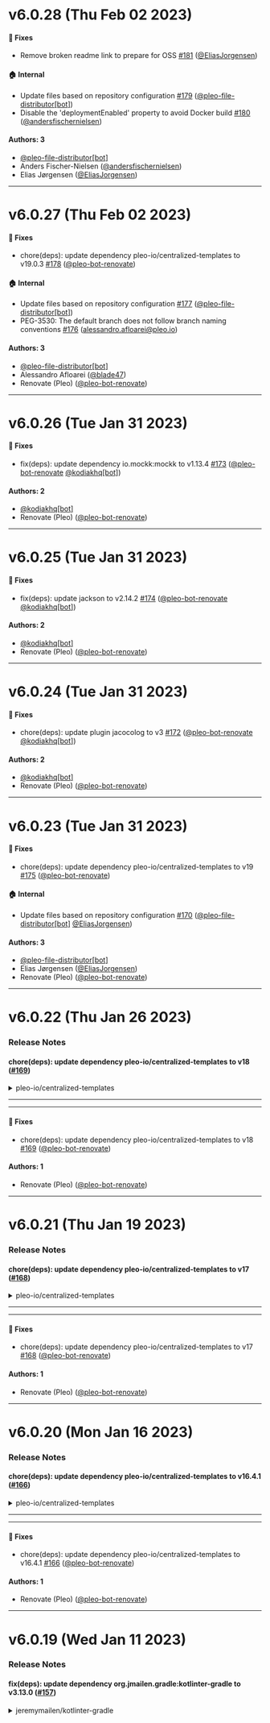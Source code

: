 # v6.0.28 (Thu Feb 02 2023)

#### 🐞 Fixes

- Remove broken readme link to prepare for OSS [#181](https://github.com/pleo-io/prop/pull/181) ([@EliasJorgensen](https://github.com/EliasJorgensen))

#### 🏠 Internal

- Update files based on repository configuration [#179](https://github.com/pleo-io/prop/pull/179) ([@pleo-file-distributor[bot]](https://github.com/pleo-file-distributor[bot]))
- Disable the 'deploymentEnabled' property to avoid Docker build [#180](https://github.com/pleo-io/prop/pull/180) ([@andersfischernielsen](https://github.com/andersfischernielsen))

#### Authors: 3

- [@pleo-file-distributor[bot]](https://github.com/pleo-file-distributor[bot])
- Anders Fischer-Nielsen ([@andersfischernielsen](https://github.com/andersfischernielsen))
- Elias Jørgensen ([@EliasJorgensen](https://github.com/EliasJorgensen))

---

# v6.0.27 (Thu Feb 02 2023)

#### 🐞 Fixes

- chore(deps): update dependency pleo-io/centralized-templates to v19.0.3 [#178](https://github.com/pleo-io/prop/pull/178) ([@pleo-bot-renovate](https://github.com/pleo-bot-renovate))

#### 🏠 Internal

- Update files based on repository configuration [#177](https://github.com/pleo-io/prop/pull/177) ([@pleo-file-distributor[bot]](https://github.com/pleo-file-distributor[bot]))
- PEG-3530: The default branch does not follow branch naming conventions [#176](https://github.com/pleo-io/prop/pull/176) (alessandro.afloarei@pleo.io)

#### Authors: 3

- [@pleo-file-distributor[bot]](https://github.com/pleo-file-distributor[bot])
- Alessandro Afloarei ([@blade47](https://github.com/blade47))
- Renovate (Pleo) ([@pleo-bot-renovate](https://github.com/pleo-bot-renovate))

---

# v6.0.26 (Tue Jan 31 2023)

#### 🐞 Fixes

- fix(deps): update dependency io.mockk:mockk to v1.13.4 [#173](https://github.com/pleo-io/prop/pull/173) ([@pleo-bot-renovate](https://github.com/pleo-bot-renovate) [@kodiakhq[bot]](https://github.com/kodiakhq[bot]))

#### Authors: 2

- [@kodiakhq[bot]](https://github.com/kodiakhq[bot])
- Renovate (Pleo) ([@pleo-bot-renovate](https://github.com/pleo-bot-renovate))

---

# v6.0.25 (Tue Jan 31 2023)

#### 🐞 Fixes

- fix(deps): update jackson to v2.14.2 [#174](https://github.com/pleo-io/prop/pull/174) ([@pleo-bot-renovate](https://github.com/pleo-bot-renovate) [@kodiakhq[bot]](https://github.com/kodiakhq[bot]))

#### Authors: 2

- [@kodiakhq[bot]](https://github.com/kodiakhq[bot])
- Renovate (Pleo) ([@pleo-bot-renovate](https://github.com/pleo-bot-renovate))

---

# v6.0.24 (Tue Jan 31 2023)

#### 🐞 Fixes

- chore(deps): update plugin jacocolog to v3 [#172](https://github.com/pleo-io/prop/pull/172) ([@pleo-bot-renovate](https://github.com/pleo-bot-renovate) [@kodiakhq[bot]](https://github.com/kodiakhq[bot]))

#### Authors: 2

- [@kodiakhq[bot]](https://github.com/kodiakhq[bot])
- Renovate (Pleo) ([@pleo-bot-renovate](https://github.com/pleo-bot-renovate))

---

# v6.0.23 (Tue Jan 31 2023)

#### 🐞 Fixes

- chore(deps): update dependency pleo-io/centralized-templates to v19 [#175](https://github.com/pleo-io/prop/pull/175) ([@pleo-bot-renovate](https://github.com/pleo-bot-renovate))

#### 🏠 Internal

- Update files based on repository configuration [#170](https://github.com/pleo-io/prop/pull/170) ([@pleo-file-distributor[bot]](https://github.com/pleo-file-distributor[bot]) [@EliasJorgensen](https://github.com/EliasJorgensen))

#### Authors: 3

- [@pleo-file-distributor[bot]](https://github.com/pleo-file-distributor[bot])
- Elias Jørgensen ([@EliasJorgensen](https://github.com/EliasJorgensen))
- Renovate (Pleo) ([@pleo-bot-renovate](https://github.com/pleo-bot-renovate))

---

# v6.0.22 (Thu Jan 26 2023)

### Release Notes

#### chore(deps): update dependency pleo-io/centralized-templates to v18 ([#169](https://github.com/pleo-io/prop/pull/169))

<details>
<summary>pleo-io/centralized-templates</summary>

### [`v18.1.0`](https://togithub.com/pleo-io/centralized-templates/blob/HEAD/CHANGELOG.md#v1810-Tue-Jan-24-2023)

[Compare Source](https://togithub.com/pleo-io/centralized-templates/compare/v18.0.1...v18.1.0)

##### 🎁 Features

-   Support more languages for CodeQL analysis [#&#8203;614](https://togithub.com/pleo-io/centralized-templates/pull/614) ([@&#8203;andersfischernielsen](https://togithub.com/andersfischernielsen))

##### 🏠 Internal

-   Ensure consistent formatting of templates [#&#8203;610](https://togithub.com/pleo-io/centralized-templates/pull/610) ([@&#8203;andersfischernielsen](https://togithub.com/andersfischernielsen))

##### Authors: 1

-   Anders Fischer-Nielsen ([@&#8203;andersfischernielsen](https://togithub.com/andersfischernielsen))

***

### [`v18.0.1`](https://togithub.com/pleo-io/centralized-templates/blob/HEAD/CHANGELOG.md#v1801-Mon-Jan-23-2023)

[Compare Source](https://togithub.com/pleo-io/centralized-templates/compare/v18.0.0...v18.0.1)

##### 🐞 Fixes

-   Ensure Auto releases have the default 'git-tag' plugin enabled to restore previous release behavior [#&#8203;612](https://togithub.com/pleo-io/centralized-templates/pull/612) ([@&#8203;andersfischernielsen](https://togithub.com/andersfischernielsen))

##### Authors: 1

-   Anders Fischer-Nielsen ([@&#8203;andersfischernielsen](https://togithub.com/andersfischernielsen))

***

### [`v18.0.0`](https://togithub.com/pleo-io/centralized-templates/blob/HEAD/CHANGELOG.md#v1800-Mon-Jan-23-2023)

[Compare Source](https://togithub.com/pleo-io/centralized-templates/compare/v17.0.1...v18.0.0)


##### Move container image pushing from our build workflow to our release workflow ([#&#8203;606](https://togithub.com/pleo-io/centralized-templates/pull/606))

The container image push has been moved from the `build_kotlin_ecr` workflow to the `release` workflow to avoid redeploys when changes in a PR don't increase the API version.

This makes the build workflow faster and moves all steps related to release to their expected location.

This requires no action from Stewards except for ensuring that the `release` workflow is used for releasing the repository.

***

##### 💥 Major changes

-   Move container image pushing from our build workflow to our release workflow [#&#8203;606](https://togithub.com/pleo-io/centralized-templates/pull/606) ([@&#8203;andersfischernielsen](https://togithub.com/andersfischernielsen) [@&#8203;dpotyralski](https://togithub.com/dpotyralski))
-   Remove automerge functionality due to GitHub API limitations [#&#8203;605](https://togithub.com/pleo-io/centralized-templates/pull/605) ([@&#8203;andersfischernielsen](https://togithub.com/andersfischernielsen))

##### 🐞 Fixes

-   Replace `master` for `<<<defaultBranch>>>` in `publish_library_typescript.yaml` [#&#8203;604](https://togithub.com/pleo-io/centralized-templates/pull/604) ([@&#8203;palpfiction](https://togithub.com/palpfiction))
-   Update dependency pleo-io/centralized-templates to v17 [#&#8203;602](https://togithub.com/pleo-io/centralized-templates/pull/602) ([@&#8203;pleo-bot-renovate](https://togithub.com/pleo-bot-renovate) [@&#8203;marcos-arranz](https://togithub.com/marcos-arranz))

##### ⚠️ Pushed to `main`

-   Hotfix Auto releasing being disabled via plugins ([@&#8203;andersfischernielsen](https://togithub.com/andersfischernielsen))
-   Prefer verbose logging for Auto release steps ([@&#8203;andersfischernielsen](https://togithub.com/andersfischernielsen))
-   Remove redundant .releaserc since we prefer Auto ([@&#8203;andersfischernielsen](https://togithub.com/andersfischernielsen))

##### 🏠 Internal

-   Ensure linting of all changes in PRs instead of only individual commits [#&#8203;611](https://togithub.com/pleo-io/centralized-templates/pull/611) ([@&#8203;andersfischernielsen](https://togithub.com/andersfischernielsen))
-   Enable pyflakes and shellcheck for workflow linting [#&#8203;609](https://togithub.com/pleo-io/centralized-templates/pull/609) ([@&#8203;andersfischernielsen](https://togithub.com/andersfischernielsen))
-   Lint only changed files and remove support for self-hosted labels [#&#8203;608](https://togithub.com/pleo-io/centralized-templates/pull/608) ([@&#8203;andersfischernielsen](https://togithub.com/andersfischernielsen))
-   Extend comments for default values that are automatically set from repository information [#&#8203;607](https://togithub.com/pleo-io/centralized-templates/pull/607) ([@&#8203;andersfischernielsen](https://togithub.com/andersfischernielsen))
-   Update files based on repository configuration [#&#8203;603](https://togithub.com/pleo-io/centralized-templates/pull/603) ([@&#8203;pleo-file-distributor\[bot\]](https://togithub.com/pleo-file-distributor\[bot]))
-   Update files based on repository configuration [#&#8203;601](https://togithub.com/pleo-io/centralized-templates/pull/601) ([@&#8203;pleo-file-distributor\[bot\]](https://togithub.com/pleo-file-distributor\[bot]))
-   Use central .autorc and update changelog [#&#8203;598](https://togithub.com/pleo-io/centralized-templates/pull/598) ([@&#8203;jsfr](https://togithub.com/jsfr) [@&#8203;kodiakhq\[bot\]](https://togithub.com/kodiakhq\[bot]))
-   Use internally defined istio-parse-routes action [#&#8203;597](https://togithub.com/pleo-io/centralized-templates/pull/597) ([@&#8203;dpotyralski](https://togithub.com/dpotyralski))
-   Update files based on repository configuration [#&#8203;600](https://togithub.com/pleo-io/centralized-templates/pull/600) ([@&#8203;pleo-file-distributor\[bot\]](https://togithub.com/pleo-file-distributor\[bot]))
-   Add auto-closing of stale PRs [#&#8203;595](https://togithub.com/pleo-io/centralized-templates/pull/595) ([@&#8203;andersfischernielsen](https://togithub.com/andersfischernielsen))

##### Authors: 8

-   [@&#8203;kodiakhq\[bot\]](https://togithub.com/kodiakhq\[bot])
-   [@&#8203;pleo-file-distributor\[bot\]](https://togithub.com/pleo-file-distributor\[bot])
-   Anders Fischer-Nielsen ([@&#8203;andersfischernielsen](https://togithub.com/andersfischernielsen))
-   Damian Potyralski ([@&#8203;dpotyralski](https://togithub.com/dpotyralski))
-   Jens Fredskov ([@&#8203;jsfr](https://togithub.com/jsfr))
-   Marcos Arranz ([@&#8203;marcos-arranz](https://togithub.com/marcos-arranz))
-   Pablo ([@&#8203;palpfiction](https://togithub.com/palpfiction))
-   Renovate (Pleo) ([@&#8203;pleo-bot-renovate](https://togithub.com/pleo-bot-renovate))

***

</details>

---

---

#### 🐞 Fixes

- chore(deps): update dependency pleo-io/centralized-templates to v18 [#169](https://github.com/pleo-io/prop/pull/169) ([@pleo-bot-renovate](https://github.com/pleo-bot-renovate))

#### Authors: 1

- Renovate (Pleo) ([@pleo-bot-renovate](https://github.com/pleo-bot-renovate))

---

# v6.0.21 (Thu Jan 19 2023)

### Release Notes

#### chore(deps): update dependency pleo-io/centralized-templates to v17 ([#168](https://github.com/pleo-io/prop/pull/168))

<details>
<summary>pleo-io/centralized-templates</summary>

### [`v17.0.1`](https://togithub.com/pleo-io/centralized-templates/blob/HEAD/CHANGELOG.md#v1701-Fri-Jan-13-2023)

[Compare Source](https://togithub.com/pleo-io/centralized-templates/compare/v17.0.0...v17.0.1)

##### 🐞 Fixes

-   Avoid commenting on mismatched labels if 'patch' or 'internal' is set and no changes are detected [#&#8203;594](https://togithub.com/pleo-io/centralized-templates/pull/594) ([@&#8203;andersfischernielsen](https://togithub.com/andersfischernielsen) [@&#8203;kodiakhq\[bot\]](https://togithub.com/kodiakhq\[bot]))

##### 🏠 Internal

-   Remove redundant 'files' attribute from 'defaults.yaml' [#&#8203;593](https://togithub.com/pleo-io/centralized-templates/pull/593) ([@&#8203;andersfischernielsen](https://togithub.com/andersfischernielsen) [@&#8203;kodiakhq\[bot\]](https://togithub.com/kodiakhq\[bot]))

##### Authors: 2

-   [@&#8203;kodiakhq\[bot\]](https://togithub.com/kodiakhq\[bot])
-   Anders Fischer-Nielsen ([@&#8203;andersfischernielsen](https://togithub.com/andersfischernielsen))

***

### [`v17.0.0`](https://togithub.com/pleo-io/centralized-templates/blob/HEAD/CHANGELOG.md#v1700-Fri-Jan-13-2023)

[Compare Source](https://togithub.com/pleo-io/centralized-templates/compare/v16.4.1...v17.0.0)

##### 💥 Major changes

-   Change ownership of assing-random-codeowners action [#&#8203;599](https://togithub.com/pleo-io/centralized-templates/pull/599) ([@&#8203;marcos-arranz](https://togithub.com/marcos-arranz))

##### Authors: 1

-   Marcos Arranz ([@&#8203;marcos-arranz](https://togithub.com/marcos-arranz))

***

</details>

---

---

#### 🐞 Fixes

- chore(deps): update dependency pleo-io/centralized-templates to v17 [#168](https://github.com/pleo-io/prop/pull/168) ([@pleo-bot-renovate](https://github.com/pleo-bot-renovate))

#### Authors: 1

- Renovate (Pleo) ([@pleo-bot-renovate](https://github.com/pleo-bot-renovate))

---

# v6.0.20 (Mon Jan 16 2023)

### Release Notes

#### chore(deps): update dependency pleo-io/centralized-templates to v16.4.1 ([#166](https://github.com/pleo-io/prop/pull/166))

<details>
<summary>pleo-io/centralized-templates</summary>

### [`v16.4.1`](https://togithub.com/pleo-io/centralized-templates/blob/HEAD/CHANGELOG.md#v1641-Fri-Jan-13-2023)

[Compare Source](https://togithub.com/pleo-io/centralized-templates/compare/v16.4.0...v16.4.1)


##### Update dependency pleo-io/centralized-templates to v16 ([#&#8203;596](https://togithub.com/pleo-io/centralized-templates/pull/596))

##### 🎁 Features

-   Support closing stale PRs [#​592](https://togithub.com/pleo-io/centralized-templates/pull/592) ([@&#8203;​andersfischernielsen](https://togithub.com/andersfischernielsen) [@&#8203;​kodiakhq\[bot\]](https://togithub.com/kodiakhq\[bot]))

##### Authors: 2

-   [@&#8203;​kodiakhq\[bot\]](https://togithub.com/kodiakhq\[bot])
-   Anders Fischer-Nielsen ([@&#8203;​andersfischernielsen](https://togithub.com/andersfischernielsen))

***

##### [`v16.3.4`](https://togithub.com/pleo-io/centralized-templates/blob/HEAD/CHANGELOG.md#v1634-Thu-Jan-12-2023)

[Compare Source](https://togithub.com/pleo-io/centralized-templates/compare/v16.3.3...v16.3.4)

##### 🐞 Fixes

-   Fix invalid Gradle builds in automatic version detection by using the Gradle Wrapper [#​590](https://togithub.com/pleo-io/centralized-templates/pull/590) ([@&#8203;​andersfischernielsen](https://togithub.com/andersfischernielsen) [@&#8203;​kodiakhq\[bot\]](https://togithub.com/kodiakhq\[bot]))

##### Authors: 2

-   [@&#8203;​kodiakhq\[bot\]](https://togithub.com/kodiakhq\[bot])
-   Anders Fischer-Nielsen ([@&#8203;​andersfischernielsen](https://togithub.com/andersfischernielsen))

***

##### [`v16.3.3`](https://togithub.com/pleo-io/centralized-templates/blob/HEAD/CHANGELOG.md#v1633-Thu-Jan-12-2023)

[Compare Source](https://togithub.com/pleo-io/centralized-templates/compare/v16.3.2...v16.3.3)

##### 🐞 Fixes

-   Add Node setup to lock Node version in CodeQL analysis [#​591](https://togithub.com/pleo-io/centralized-templates/pull/591) ([@&#8203;​andersfischernielsen](https://togithub.com/andersfischernielsen) [@&#8203;​kodiakhq\[bot\]](https://togithub.com/kodiakhq\[bot]))

##### Authors: 2

-   [@&#8203;​kodiakhq\[bot\]](https://togithub.com/kodiakhq\[bot])
-   Anders Fischer-Nielsen ([@&#8203;​andersfischernielsen](https://togithub.com/andersfischernielsen))

***

##### [`v16.3.2`](https://togithub.com/pleo-io/centralized-templates/blob/HEAD/CHANGELOG.md#v1632-Thu-Jan-12-2023)

[Compare Source](https://togithub.com/pleo-io/centralized-templates/compare/v16.3.1...v16.3.2)

##### Update 8398a7/action-slack action to v3.15.0 ([#​548](https://togithub.com/pleo-io/centralized-templates/pull/548))

##### 🐞 Fixes

-   Update 8398a7/action-slack action to v3.15.0 [#​548](https://togithub.com/pleo-io/centralized-templates/pull/548) ([@&#8203;​pleo-bot-renovate](https://togithub.com/pleo-bot-renovate))

##### Authors: 1

-   Renovate (Pleo) ([@&#8203;​pleo-bot-renovate](https://togithub.com/pleo-bot-renovate))

***

##### [`v16.3.1`](https://togithub.com/pleo-io/centralized-templates/blob/HEAD/CHANGELOG.md#v1631-Thu-Jan-12-2023)

[Compare Source](https://togithub.com/pleo-io/centralized-templates/compare/v16.3.0...v16.3.1)

##### 🐞 Fixes

-   Ensure ECR publishing endpoint contains repository [#​589](https://togithub.com/pleo-io/centralized-templates/pull/589) ([@&#8203;​andersfischernielsen](https://togithub.com/andersfischernielsen))

##### Authors: 1

-   Anders Fischer-Nielsen ([@&#8203;​andersfischernielsen](https://togithub.com/andersfischernielsen))

***

##### [`v16.3.0`](https://togithub.com/pleo-io/centralized-templates/blob/HEAD/CHANGELOG.md#v1630-Wed-Jan-11-2023)

[Compare Source](https://togithub.com/pleo-io/centralized-templates/compare/v16.2.2...v16.3.0)

##### 🎁 Features

-   Omit release notes when PR author is Renovate [#​587](https://togithub.com/pleo-io/centralized-templates/pull/587) ([@&#8203;​jsfr](https://togithub.com/jsfr) [@&#8203;​kodiakhq\[bot\]](https://togithub.com/kodiakhq\[bot]))

##### 🏠 Internal

-   Fix the changelog by removing nonsensical release notes [#​588](https://togithub.com/pleo-io/centralized-templates/pull/588) ([@&#8203;​jsfr](https://togithub.com/jsfr))

##### Authors: 2

-   [@&#8203;​kodiakhq\[bot\]](https://togithub.com/kodiakhq\[bot])
-   Jens Fredskov ([@&#8203;​jsfr](https://togithub.com/jsfr))

***

##### [`v16.2.2`](https://togithub.com/pleo-io/centralized-templates/blob/HEAD/CHANGELOG.md#v1622-Wed-Jan-11-2023)

[Compare Source](https://togithub.com/pleo-io/centralized-templates/compare/v16.2.1...v16.2.2)

##### 🐞 Fixes

-   \[DX-845] Fix invalid inputs in action-slack [#​586](https://togithub.com/pleo-io/centralized-templates/pull/586) ([@&#8203;​matiasvigil](https://togithub.com/matiasvigil))

##### Authors: 1

-   Matias Vigil ([@&#8203;​matiasvigil](https://togithub.com/matiasvigil))

***

##### [`v16.2.1`](https://togithub.com/pleo-io/centralized-templates/blob/HEAD/CHANGELOG.md#v1621-Wed-Jan-11-2023)

[Compare Source](https://togithub.com/pleo-io/centralized-templates/compare/v16.2.0...v16.2.1)

##### 🐞 Fixes

-   Remove invalid default file [#​585](https://togithub.com/pleo-io/centralized-templates/pull/585) ([@&#8203;​andersfischernielsen](https://togithub.com/andersfischernielsen))

##### Authors: 1

-   Anders Fischer-Nielsen ([@&#8203;​andersfischernielsen](https://togithub.com/andersfischernielsen))

***

##### [`v16.2.0`](https://togithub.com/pleo-io/centralized-templates/blob/HEAD/CHANGELOG.md#v1620-Wed-Jan-11-2023)

[Compare Source](https://togithub.com/pleo-io/centralized-templates/compare/v16.1.0...v16.2.0)

##### 🎁 Features

-   Optional Node Open API publishing [#​583](https://togithub.com/pleo-io/centralized-templates/pull/583) ([@&#8203;​dpotyralski](https://togithub.com/dpotyralski))

##### Authors: 1

-   Damian Potyralski ([@&#8203;​dpotyralski](https://togithub.com/dpotyralski))

***

##### [`v16.1.0`](https://togithub.com/pleo-io/centralized-templates/blob/HEAD/CHANGELOG.md#v1610-Wed-Jan-11-2023)

[Compare Source](https://togithub.com/pleo-io/centralized-templates/compare/v16.0.0...v16.1.0)

##### 🎁 Features

-   Prefer GitHub-hosted Action runner to speed up remaining workflows [#​577](https://togithub.com/pleo-io/centralized-templates/pull/577) ([@&#8203;​dpotyralski](https://togithub.com/dpotyralski) [@&#8203;​andersfischernielsen](https://togithub.com/andersfischernielsen) [@&#8203;​kodiakhq\[bot\]](https://togithub.com/kodiakhq\[bot]))

##### Authors: 3

-   [@&#8203;​kodiakhq\[bot\]](https://togithub.com/kodiakhq\[bot])
-   Anders Fischer-Nielsen ([@&#8203;​andersfischernielsen](https://togithub.com/andersfischernielsen))
-   Damian Potyralski ([@&#8203;​dpotyralski](https://togithub.com/dpotyralski))

***

##### [`v16.0.0`](https://togithub.com/pleo-io/centralized-templates/blob/HEAD/CHANGELOG.md#v1600-Wed-Jan-11-2023)

[Compare Source](https://togithub.com/pleo-io/centralized-templates/compare/v15.0.2...v16.0.0)

##### Removes deprecated release workflow from build_kotlin_ecr ([#​576](https://togithub.com/pleo-io/centralized-templates/pull/576))

**This is a breaking change for `build_kotlin_ecr`!**

Release related steps were deprecated for some time and now it's time to move away completely. Follow the guideline https://www.notion.so/pleo/235f7cab8e034e74bba375ef7e9caf7c for the migration path.

***

##### 💥 Major changes

-   Removes deprecated release workflow from build_kotlin_ecr [#​576](https://togithub.com/pleo-io/centralized-templates/pull/576) ([@&#8203;​dpotyralski](https://togithub.com/dpotyralski) [@&#8203;​andersfischernielsen](https://togithub.com/andersfischernielsen))

##### Authors: 2

-   Anders Fischer-Nielsen ([@&#8203;​andersfischernielsen](https://togithub.com/andersfischernielsen))
-   Damian Potyralski ([@&#8203;​dpotyralski](https://togithub.com/dpotyralski))

***

##### [`v15.0.2`](https://togithub.com/pleo-io/centralized-templates/blob/HEAD/CHANGELOG.md#v1502-Tue-Jan-10-2023)

[Compare Source](https://togithub.com/pleo-io/centralized-templates/compare/v15.0.1...v15.0.2)

##### Update actions/upload-artifact action to v3.1.2 ([#​580](https://togithub.com/pleo-io/centralized-templates/pull/580))

***

##### 🐞 Fixes

-   Update actions/upload-artifact action to v3.1.2 [#​580](https://togithub.com/pleo-io/centralized-templates/pull/580) ([@&#8203;​pleo-bot-renovate](https://togithub.com/pleo-bot-renovate))

##### Authors: 1

-   Renovate (Pleo) ([@&#8203;​pleo-bot-renovate](https://togithub.com/pleo-bot-renovate))

***

##### [`v15.0.1`](https://togithub.com/pleo-io/centralized-templates/blob/HEAD/CHANGELOG.md#v1501-Tue-Jan-10-2023)

[Compare Source](https://togithub.com/pleo-io/centralized-templates/compare/v15.0.0...v15.0.1)

##### 🐞 Fixes

-   Sets default jdkVersion to 17.0.4 [#​582](https://togithub.com/pleo-io/centralized-templates/pull/582) ([@&#8203;​dpotyralski](https://togithub.com/dpotyralski))

##### Authors: 1

-   Damian Potyralski ([@&#8203;​dpotyralski](https://togithub.com/dpotyralski))

***

##### [`v15.0.0`](https://togithub.com/pleo-io/centralized-templates/blob/HEAD/CHANGELOG.md#v1500-Tue-Jan-10-2023)

[Compare Source](https://togithub.com/pleo-io/centralized-templates/compare/v14.0.3...v15.0.0)

##### 💥 Major changes

-   Move the redundant OpsLevel POST workflow out of the repository [#​578](https://togithub.com/pleo-io/centralized-templates/pull/578) ([@&#8203;​andersfischernielsen](https://togithub.com/andersfischernielsen) [@&#8203;​kodiakhq\[bot\]](https://togithub.com/kodiakhq\[bot]))

##### Authors: 2

-   [@&#8203;​kodiakhq\[bot\]](https://togithub.com/kodiakhq\[bot])
-   Anders Fischer-Nielsen ([@&#8203;​andersfischernielsen](https://togithub.com/andersfischernielsen))

***

##### [`v14.0.3`](https://togithub.com/pleo-io/centralized-templates/blob/HEAD/CHANGELOG.md#v1403-Tue-Jan-10-2023)

[Compare Source](https://togithub.com/pleo-io/centralized-templates/compare/v14.0.2...v14.0.3)

##### Update pleo-io/actions action to v17 ([#​570](https://togithub.com/pleo-io/centralized-templates/pull/570))

***

##### 🐞 Fixes

-   Update pleo-io/actions action to v17 [#​570](https://togithub.com/pleo-io/centralized-templates/pull/570) ([@&#8203;​pleo-bot-renovate](https://togithub.com/pleo-bot-renovate) [@&#8203;​kodiakhq\[bot\]](https://togithub.com/kodiakhq\[bot]))

##### Authors: 2

-   [@&#8203;​kodiakhq\[bot\]](https://togithub.com/kodiakhq\[bot])
-   Renovate (Pleo) ([@&#8203;​pleo-bot-renovate](https://togithub.com/pleo-bot-renovate))

***

##### [`v14.0.2`](https://togithub.com/pleo-io/centralized-templates/blob/HEAD/CHANGELOG.md#v1402-Tue-Jan-10-2023)

[Compare Source](https://togithub.com/pleo-io/centralized-templates/compare/v14.0.1...v14.0.2)

##### 🐞 Fixes

-   Change verfiy-changed-files to changed-files [#​579](https://togithub.com/pleo-io/centralized-templates/pull/579) ([@&#8203;​jsfr](https://togithub.com/jsfr))

##### Authors: 1

-   Jens Fredskov ([@&#8203;​jsfr](https://togithub.com/jsfr))

***

##### [`v14.0.1`](https://togithub.com/pleo-io/centralized-templates/blob/HEAD/CHANGELOG.md#v1401-Mon-Jan-09-2023)

[Compare Source](https://togithub.com/pleo-io/centralized-templates/compare/v14.0.0...v14.0.1)

##### 🐞 Fixes

-   Coveralls reports being now published for missing scenarios [#​568](https://togithub.com/pleo-io/centralized-templates/pull/568) ([@&#8203;​dpotyralski](https://togithub.com/dpotyralski) [@&#8203;​VictorPascualV](https://togithub.com/VictorPascualV))

##### Authors: 2

-   Damian Potyralski ([@&#8203;​dpotyralski](https://togithub.com/dpotyralski))
-   Victor Pascual ([@&#8203;​VictorPascualV](https://togithub.com/VictorPascualV))

***

##### [`v14.0.0`](https://togithub.com/pleo-io/centralized-templates/blob/HEAD/CHANGELOG.md#v1400-Mon-Jan-09-2023)

[Compare Source](https://togithub.com/pleo-io/centralized-templates/compare/v13.4.0...v14.0.0)

##### 💥 Major changes

-   Remove redundant default OpsLevel validation workflow [#​574](https://togithub.com/pleo-io/centralized-templates/pull/574) ([@&#8203;​andersfischernielsen](https://togithub.com/andersfischernielsen))

##### Authors: 1

-   Anders Fischer-Nielsen ([@&#8203;​andersfischernielsen](https://togithub.com/andersfischernielsen))

***

##### [`v13.4.0`](https://togithub.com/pleo-io/centralized-templates/blob/HEAD/CHANGELOG.md#v1340-Mon-Jan-09-2023)

[Compare Source](https://togithub.com/pleo-io/centralized-templates/compare/v13.3.1...v13.4.0)

##### 🎁 Features

-   Prefer GitHub-hosted Action runner to speed up workflows [#​573](https://togithub.com/pleo-io/centralized-templates/pull/573) ([@&#8203;​andersfischernielsen](https://togithub.com/andersfischernielsen) [@&#8203;​kodiakhq\[bot\]](https://togithub.com/kodiakhq\[bot]))

##### 🏠 Internal

-   Fix typo in README [#​565](https://togithub.com/pleo-io/centralized-templates/pull/565) ([@&#8203;​r0binary](https://togithub.com/r0binary) [@&#8203;​VictorPascualV](https://togithub.com/VictorPascualV))
-   Update templates based on repository configuration [#​571](https://togithub.com/pleo-io/centralized-templates/pull/571) ([@&#8203;​pleo-file-distributor\[bot\]](https://togithub.com/pleo-file-distributor\[bot]) [@&#8203;​kodiakhq\[bot\]](https://togithub.com/kodiakhq\[bot]))

##### Authors: 5

-   [@&#8203;​kodiakhq\[bot\]](https://togithub.com/kodiakhq\[bot])
-   [@&#8203;​pleo-file-distributor\[bot\]](https://togithub.com/pleo-file-distributor\[bot])
-   Anders Fischer-Nielsen ([@&#8203;​andersfischernielsen](https://togithub.com/andersfischernielsen))
-   Robin Lungwitz ([@&#8203;​r0binary](https://togithub.com/r0binary))
-   Victor Pascual ([@&#8203;​VictorPascualV](https://togithub.com/VictorPascualV))

***

##### [`v13.3.1`](https://togithub.com/pleo-io/centralized-templates/blob/HEAD/CHANGELOG.md#v1331-Sat-Jan-07-2023)

[Compare Source](https://togithub.com/pleo-io/centralized-templates/compare/v13.3.0...v13.3.1)

##### Update tj-actions/glob action to v16 ([#​572](https://togithub.com/pleo-io/centralized-templates/pull/572))

***

##### 🐞 Fixes

-   Update tj-actions/glob action to v16 [#​572](https://togithub.com/pleo-io/centralized-templates/pull/572) ([@&#8203;​pleo-bot-renovate](https://togithub.com/pleo-bot-renovate))

##### Authors: 1

-   Renovate (Pleo) ([@&#8203;​pleo-bot-renovate](https://togithub.com/pleo-bot-renovate))

***

##### [`v13.3.0`](https://togithub.com/pleo-io/centralized-templates/blob/HEAD/CHANGELOG.md#v1330-Fri-Jan-06-2023)

[Compare Source](https://togithub.com/pleo-io/centralized-templates/compare/v13.2.8...v13.3.0)

##### 🎁 Features

-   Prefer GitHub-hosted Action runner to speed up workflows [#​557](https://togithub.com/pleo-io/centralized-templates/pull/557) ([@&#8203;​andersfischernielsen](https://togithub.com/andersfischernielsen) [@&#8203;​kodiakhq\[bot\]](https://togithub.com/kodiakhq\[bot]))

##### Authors: 2

-   [@&#8203;​kodiakhq\[bot\]](https://togithub.com/kodiakhq\[bot])
-   Anders Fischer-Nielsen ([@&#8203;​andersfischernielsen](https://togithub.com/andersfischernielsen))

***

##### [`v13.2.8`](https://togithub.com/pleo-io/centralized-templates/blob/HEAD/CHANGELOG.md#v1328-Fri-Jan-06-2023)

[Compare Source](https://togithub.com/pleo-io/centralized-templates/compare/v13.2.7...v13.2.8)

##### Update dependency pleo-io/centralized-templates to v13 ([#​569](https://togithub.com/pleo-io/centralized-templates/pull/569))

##### Update docker/build-push-action action to v3.2.0 ([#​552](https://togithub.com/pleo-io/centralized-templates/pull/552))

##### 🐞 Fixes

-   Update docker/build-push-action action to v3.2.0 [#​552](https://togithub.com/pleo-io/centralized-templates/pull/552) ([@&#8203;​​pleo-bot-renovate](https://togithub.com/pleo-bot-renovate) [@&#8203;​​kodiakhq\[bot\]](https://togithub.com/kodiakhq\[bot]))

##### Authors: 2

-   [@&#8203;​​kodiakhq\[bot\]](https://togithub.com/kodiakhq\[bot])
-   Renovate (Pleo) ([@&#8203;​​pleo-bot-renovate](https://togithub.com/pleo-bot-renovate))

***

***

##### 🐞 Fixes

-   Update dependency pleo-io/centralized-templates to v16 [#&#8203;596](https://togithub.com/pleo-io/centralized-templates/pull/596) ([@&#8203;pleo-bot-renovate](https://togithub.com/pleo-bot-renovate) [@&#8203;andersfischernielsen](https://togithub.com/andersfischernielsen))

##### Authors: 2

-   Anders Fischer-Nielsen ([@&#8203;andersfischernielsen](https://togithub.com/andersfischernielsen))
-   Renovate (Pleo) ([@&#8203;pleo-bot-renovate](https://togithub.com/pleo-bot-renovate))

***

### [`v16.4.0`](https://togithub.com/pleo-io/centralized-templates/blob/HEAD/CHANGELOG.md#v1640-Thu-Jan-12-2023)

[Compare Source](https://togithub.com/pleo-io/centralized-templates/compare/v16.3.4...v16.4.0)

##### 🎁 Features

-   Support closing stale PRs [#&#8203;592](https://togithub.com/pleo-io/centralized-templates/pull/592) ([@&#8203;andersfischernielsen](https://togithub.com/andersfischernielsen) [@&#8203;kodiakhq\[bot\]](https://togithub.com/kodiakhq\[bot]))

##### Authors: 2

-   [@&#8203;kodiakhq\[bot\]](https://togithub.com/kodiakhq\[bot])
-   Anders Fischer-Nielsen ([@&#8203;andersfischernielsen](https://togithub.com/andersfischernielsen))

***

### [`v16.3.4`](https://togithub.com/pleo-io/centralized-templates/blob/HEAD/CHANGELOG.md#v1634-Thu-Jan-12-2023)

[Compare Source](https://togithub.com/pleo-io/centralized-templates/compare/v16.3.3...v16.3.4)

##### 🐞 Fixes

-   Fix invalid Gradle builds in automatic version detection by using the Gradle Wrapper [#&#8203;590](https://togithub.com/pleo-io/centralized-templates/pull/590) ([@&#8203;andersfischernielsen](https://togithub.com/andersfischernielsen) [@&#8203;kodiakhq\[bot\]](https://togithub.com/kodiakhq\[bot]))

##### Authors: 2

-   [@&#8203;kodiakhq\[bot\]](https://togithub.com/kodiakhq\[bot])
-   Anders Fischer-Nielsen ([@&#8203;andersfischernielsen](https://togithub.com/andersfischernielsen))

***

### [`v16.3.3`](https://togithub.com/pleo-io/centralized-templates/blob/HEAD/CHANGELOG.md#v1633-Thu-Jan-12-2023)

[Compare Source](https://togithub.com/pleo-io/centralized-templates/compare/v16.3.2...v16.3.3)

##### 🐞 Fixes

-   Add Node setup to lock Node version in CodeQL analysis [#&#8203;591](https://togithub.com/pleo-io/centralized-templates/pull/591) ([@&#8203;andersfischernielsen](https://togithub.com/andersfischernielsen) [@&#8203;kodiakhq\[bot\]](https://togithub.com/kodiakhq\[bot]))

##### Authors: 2

-   [@&#8203;kodiakhq\[bot\]](https://togithub.com/kodiakhq\[bot])
-   Anders Fischer-Nielsen ([@&#8203;andersfischernielsen](https://togithub.com/andersfischernielsen))

***

### [`v16.3.2`](https://togithub.com/pleo-io/centralized-templates/blob/HEAD/CHANGELOG.md#v1632-Thu-Jan-12-2023)

[Compare Source](https://togithub.com/pleo-io/centralized-templates/compare/v16.3.1...v16.3.2)


##### Update 8398a7/action-slack action to v3.15.0 ([#&#8203;548](https://togithub.com/pleo-io/centralized-templates/pull/548))

***

##### 🐞 Fixes

-   Update 8398a7/action-slack action to v3.15.0 [#&#8203;548](https://togithub.com/pleo-io/centralized-templates/pull/548) ([@&#8203;pleo-bot-renovate](https://togithub.com/pleo-bot-renovate))

##### Authors: 1

-   Renovate (Pleo) ([@&#8203;pleo-bot-renovate](https://togithub.com/pleo-bot-renovate))

***

### [`v16.3.1`](https://togithub.com/pleo-io/centralized-templates/blob/HEAD/CHANGELOG.md#v1631-Thu-Jan-12-2023)

[Compare Source](https://togithub.com/pleo-io/centralized-templates/compare/v16.3.0...v16.3.1)

##### 🐞 Fixes

-   Ensure ECR publishing endpoint contains repository [#&#8203;589](https://togithub.com/pleo-io/centralized-templates/pull/589) ([@&#8203;andersfischernielsen](https://togithub.com/andersfischernielsen))

##### Authors: 1

-   Anders Fischer-Nielsen ([@&#8203;andersfischernielsen](https://togithub.com/andersfischernielsen))

***

### [`v16.3.0`](https://togithub.com/pleo-io/centralized-templates/blob/HEAD/CHANGELOG.md#v1630-Wed-Jan-11-2023)

[Compare Source](https://togithub.com/pleo-io/centralized-templates/compare/v16.2.2...v16.3.0)

##### 🎁 Features

-   Omit release notes when PR author is Renovate [#&#8203;587](https://togithub.com/pleo-io/centralized-templates/pull/587) ([@&#8203;jsfr](https://togithub.com/jsfr) [@&#8203;kodiakhq\[bot\]](https://togithub.com/kodiakhq\[bot]))

##### 🏠 Internal

-   Fix the changelog by removing nonsensical release notes [#&#8203;588](https://togithub.com/pleo-io/centralized-templates/pull/588) ([@&#8203;jsfr](https://togithub.com/jsfr))

##### Authors: 2

-   [@&#8203;kodiakhq\[bot\]](https://togithub.com/kodiakhq\[bot])
-   Jens Fredskov ([@&#8203;jsfr](https://togithub.com/jsfr))

***

### [`v16.2.2`](https://togithub.com/pleo-io/centralized-templates/blob/HEAD/CHANGELOG.md#v1622-Wed-Jan-11-2023)

[Compare Source](https://togithub.com/pleo-io/centralized-templates/compare/v16.2.1...v16.2.2)

##### 🐞 Fixes

-   \[DX-845] Fix invalid inputs in action-slack [#&#8203;586](https://togithub.com/pleo-io/centralized-templates/pull/586) ([@&#8203;matiasvigil](https://togithub.com/matiasvigil))

##### Authors: 1

-   Matias Vigil ([@&#8203;matiasvigil](https://togithub.com/matiasvigil))

***

</details>

---

---

#### 🐞 Fixes

- chore(deps): update dependency pleo-io/centralized-templates to v16.4.1 [#166](https://github.com/pleo-io/prop/pull/166) ([@pleo-bot-renovate](https://github.com/pleo-bot-renovate))

#### Authors: 1

- Renovate (Pleo) ([@pleo-bot-renovate](https://github.com/pleo-bot-renovate))

---

# v6.0.19 (Wed Jan 11 2023)

### Release Notes

#### fix(deps): update dependency org.jmailen.gradle:kotlinter-gradle to v3.13.0 ([#157](https://github.com/pleo-io/prop/pull/157))

<details>
<summary>jeremymailen/kotlinter-gradle</summary>

#### chore(deps): update kotlin to v1.8.0 ([#158](https://github.com/pleo-io/prop/pull/158))

<details>
<summary>JetBrains/kotlin</summary>

### [`v1.8.0`](https://togithub.com/JetBrains/kotlin/blob/HEAD/ChangeLog.md#&#8203;180)

##### Analysis API

-   [`KT-50255`](https://youtrack.jetbrains.com/issue/KT-50255) Analysis API: Implement standalone mode for the Analysis API

##### Analysis API. FIR

-   [`KT-54292`](https://youtrack.jetbrains.com/issue/KT-54292) Symbol Light classes: implement PsiVariable.computeConstantValue for light field
-   [`KT-54293`](https://youtrack.jetbrains.com/issue/KT-54293) Analysis API: fix constructor symbol creation when its accessed via type alias

##### Android

-   [`KT-53342`](https://youtrack.jetbrains.com/issue/KT-53342) TCS: New AndroidSourceSet layout for multiplatform
-   [`KT-53013`](https://youtrack.jetbrains.com/issue/KT-53013) Increase AGP compile version in KGP to 4.1.3
-   [`KT-54013`](https://youtrack.jetbrains.com/issue/KT-54013) Report error when using deprecated Kotlin Android Extensions compiler plugin
-   [`KT-53709`](https://youtrack.jetbrains.com/issue/KT-53709) MPP, Android SSL2: Conflicting warnings for `androidTest/kotlin` source set folder

##### Backend. Native. Debug

-   [`KT-53561`](https://youtrack.jetbrains.com/issue/KT-53561) Invalid LLVM module: "inlinable function call in a function with debug info must have a !dbg location"

##### Compiler

##### New Features

-   [`KT-52817`](https://youtrack.jetbrains.com/issue/KT-52817) Add `@JvmSerializableLambda` annotation to keep old behavior of non-invokedynamic lambdas
-   [`KT-54460`](https://youtrack.jetbrains.com/issue/KT-54460) Implementation of non-local break and continue
-   [`KT-53916`](https://youtrack.jetbrains.com/issue/KT-53916) Support Xcode 14 and new Objective-C frameworks in Kotlin/Native compiler
-   [`KT-32208`](https://youtrack.jetbrains.com/issue/KT-32208) Generate method annotations into bytecode for suspend lambdas (on invokeSuspend)
-   [`KT-53438`](https://youtrack.jetbrains.com/issue/KT-53438) Introduce a way to get SourceDebugExtension attribute value via JVMTI for profiler and coverage

##### Performance Improvements

-   [`KT-53347`](https://youtrack.jetbrains.com/issue/KT-53347) Get rid of excess allocations in parser
-   [`KT-53689`](https://youtrack.jetbrains.com/issue/KT-53689) JVM: Optimize equality on class literals
-   [`KT-53119`](https://youtrack.jetbrains.com/issue/KT-53119) Improve String Concatenation Lowering

##### Fixes

-   [`KT-53465`](https://youtrack.jetbrains.com/issue/KT-53465) Unnecessary checkcast to array of reified type is not optimized since Kotlin 1.6.20
-   [`KT-49658`](https://youtrack.jetbrains.com/issue/KT-49658) NI: False negative TYPE_MISMATCH on nullable type with `when`
-   [`KT-48162`](https://youtrack.jetbrains.com/issue/KT-48162) NON_VARARG_SPREAD isn't reported on \*toTypedArray() call
-   [`KT-43493`](https://youtrack.jetbrains.com/issue/KT-43493) NI: False negative: no compilation error "Operator '==' cannot be applied to 'Long' and 'Int'" is reported in builder inference lambdas
-   [`KT-54393`](https://youtrack.jetbrains.com/issue/KT-54393) Change in behavior from 1.7.10 to 1.7.20 for java field override.
-   [`KT-55357`](https://youtrack.jetbrains.com/issue/KT-55357) IllegalStateException when reading a class that delegates to a Java class with a definitely-not-null type with a flexible upper bound
-   [`KT-55068`](https://youtrack.jetbrains.com/issue/KT-55068) Kotlin Gradle DSL: No mapping for symbol: VALUE_PARAMETER SCRIPT_IMPLICIT_RECEIVER on JVM IR backend
-   [`KT-51284`](https://youtrack.jetbrains.com/issue/KT-51284) SAM conversion doesn't work if method has context receivers
-   [`KT-48532`](https://youtrack.jetbrains.com/issue/KT-48532) Remove old JVM backend
-   [`KT-55065`](https://youtrack.jetbrains.com/issue/KT-55065) Kotlin Gradle DSL: Reflection cannot find class data for lambda, produced by JVM IR backend
-   [`KT-53270`](https://youtrack.jetbrains.com/issue/KT-53270) K1: implement synthetic Enum.entries property
-   [`KT-52823`](https://youtrack.jetbrains.com/issue/KT-52823) Cannot access class Thread.State after upgrading to 1.7 from 1.6.1 using -Xjdk-release=1.8
-   [`KT-55108`](https://youtrack.jetbrains.com/issue/KT-55108) IR interpreter: Error occurred while optimizing an expression: VARARG
-   [`KT-53547`](https://youtrack.jetbrains.com/issue/KT-53547) Missing fun IrBuilderWithScope.irFunctionReference
-   [`KT-54884`](https://youtrack.jetbrains.com/issue/KT-54884) "StackOverflowError: null" caused by Enum constant name in constructor of the same Enum constant
-   [`KT-47475`](https://youtrack.jetbrains.com/issue/KT-47475) "IncompatibleClassChangeError: disagree on InnerClasses attribute": cross-module inlined WhenMappings has mismatched InnerClasses
-   [`KT-55013`](https://youtrack.jetbrains.com/issue/KT-55013) State checker use-after-free with XCode 14.1
-   [`KT-54802`](https://youtrack.jetbrains.com/issue/KT-54802) "VerifyError: Bad type on operand stack" for inline functions on arrays
-   [`KT-54707`](https://youtrack.jetbrains.com/issue/KT-54707) "VerifyError: Bad type on operand stack" in inline call chain on a nullable array value
-   [`KT-48678`](https://youtrack.jetbrains.com/issue/KT-48678) Coroutine debugger: disable "was optimised out" compiler feature
-   [`KT-54745`](https://youtrack.jetbrains.com/issue/KT-54745) Restore KtToken constructors without tokenId parameter to preserve back compatibility
-   [`KT-54650`](https://youtrack.jetbrains.com/issue/KT-54650) Binary incompatible ABI change in Kotlin 1.7.20
-   [`KT-52786`](https://youtrack.jetbrains.com/issue/KT-52786) Frontend / K2: IndexOutOfBoundsException when opting in to K2
-   [`KT-54004`](https://youtrack.jetbrains.com/issue/KT-54004) Builder type inference does not work correctly with variable assignment and breaks run-time
-   [`KT-54581`](https://youtrack.jetbrains.com/issue/KT-54581) JVM: "VerifyError: Bad type on operand stack" with generic inline function and `when` inside try-catch block
-   [`KT-53794`](https://youtrack.jetbrains.com/issue/KT-53794) IAE "Unknown visibility: protected/*protected and package*/" on callable reference to protected member of Java superclass
-   [`KT-54600`](https://youtrack.jetbrains.com/issue/KT-54600) NPE on passing nullable Kotlin lambda as Java's generic SAM interface with `super` type bound
-   [`KT-54463`](https://youtrack.jetbrains.com/issue/KT-54463) Delegating to a field with a platform type causes java.lang.NoSuchFieldError: value$delegate
-   [`KT-54509`](https://youtrack.jetbrains.com/issue/KT-54509) Ir Interpreter: unable to evaluate string concatenation with "this" as argument
-   [`KT-54615`](https://youtrack.jetbrains.com/issue/KT-54615) JVM: Internal error in file lowering: java.lang.AssertionError: Error occurred while optimizing an expression
-   [`KT-53146`](https://youtrack.jetbrains.com/issue/KT-53146) JVM IR: unnecessary checkcast of null leads to NoClassDefFoundError if the type isn't available at runtime
-   [`KT-53712`](https://youtrack.jetbrains.com/issue/KT-53712) Add mode to prevent generating JVM 1.8+ annotation targets (TYPE_USE, TYPE_PARAMETER)
-   [`KT-54366`](https://youtrack.jetbrains.com/issue/KT-54366) K2: no JVM BE specific diagnostics (in particular CONFLICTING_JVM_DECLARATIONS) in 1.8
-   [`KT-35187`](https://youtrack.jetbrains.com/issue/KT-35187) NullPointerException on compiling suspend inline fun with typealias to suspend function type
-   [`KT-54275`](https://youtrack.jetbrains.com/issue/KT-54275) K2: "IllegalArgumentException: KtParameter is not a subtype of class KtAnnotationEntry for factory REPEATED_ANNOTATION"
-   [`KT-53656`](https://youtrack.jetbrains.com/issue/KT-53656) "IllegalStateException: typeParameters == null for SimpleFunctionDescriptorImpl" with recursive generic type parameters
-   [`KT-46727`](https://youtrack.jetbrains.com/issue/KT-46727) Report warning on contravariant usages of star projected argument from Java
-   [`KT-53197`](https://youtrack.jetbrains.com/issue/KT-53197) K2: 'init' hides member of supertype 'UIComponent' and needs 'override' modifier
-   [`KT-53867`](https://youtrack.jetbrains.com/issue/KT-53867) K2: `@JvmRecord` does not compile to a java record
-   [`KT-53964`](https://youtrack.jetbrains.com/issue/KT-53964) K2 is unable to work with Java records
-   [`KT-53349`](https://youtrack.jetbrains.com/issue/KT-53349) K2: TYPE_MISMATCH caused by non-local return
-   [`KT-54100`](https://youtrack.jetbrains.com/issue/KT-54100) "Type variable TypeVariable(P) should not be fixed" crash in code with errors
-   [`KT-54212`](https://youtrack.jetbrains.com/issue/KT-54212) K2: cannot calculate implicit property type
-   [`KT-53699`](https://youtrack.jetbrains.com/issue/KT-53699) K2: Exception during IR lowering in code with coroutines
-   [`KT-54192`](https://youtrack.jetbrains.com/issue/KT-54192) Warn about unsupported feature on generic inline class parameters
-   [`KT-53723`](https://youtrack.jetbrains.com/issue/KT-53723) Friend modules aren't getting passed to cache build during box tests
-   [`KT-53873`](https://youtrack.jetbrains.com/issue/KT-53873) K2: Duplicated diagnostics reported from user type ref checkers
-   [`KT-50909`](https://youtrack.jetbrains.com/issue/KT-50909) "VerifyError: Bad type on operand stack" caused by smartcasting for nullable inline class property in class
-   [`KT-54115`](https://youtrack.jetbrains.com/issue/KT-54115) Restore Psi2IrTranslator constructor from 1.7.20
-   [`KT-53908`](https://youtrack.jetbrains.com/issue/KT-53908) K2: Self-referencing generics in Java class causes New Inference Error (IE: class Foo\<T extends Foo<T>>)
-   [`KT-53193`](https://youtrack.jetbrains.com/issue/KT-53193) K2: compile error on project that compiles fine with normal 1.7.10
-   [`KT-54062`](https://youtrack.jetbrains.com/issue/KT-54062) K2 Invalid serialization for type-aliased suspend function type with extension receiver
-   [`KT-53953`](https://youtrack.jetbrains.com/issue/KT-53953) Forbid usages of super or super<Some> if in fact it accesses an abstract member
-   [`KT-47473`](https://youtrack.jetbrains.com/issue/KT-47473) NI: Missed UPPER_BOUND_VIOLATED diagnostics if use type aliases with type parameters
-   [`KT-54049`](https://youtrack.jetbrains.com/issue/KT-54049) K2: false positive MANY_IMPL_MEMBER_NOT_IMPLEMENTED
-   [`KT-30054`](https://youtrack.jetbrains.com/issue/KT-30054) Wrong approximation if nullable anonymous object with implemented interface is used
-   [`KT-53751`](https://youtrack.jetbrains.com/issue/KT-53751) Postpone IgnoreNullabilityForErasedValueParameters feature
-   [`KT-53324`](https://youtrack.jetbrains.com/issue/KT-53324) Implement Enum.entries lowering on K/N
-   [`KT-44441`](https://youtrack.jetbrains.com/issue/KT-44441) K2: report redeclaration error if there is a Java class with the same name as the Kotlin class
-   [`KT-53807`](https://youtrack.jetbrains.com/issue/KT-53807) No warning about declaringClass on an enum value
-   [`KT-53493`](https://youtrack.jetbrains.com/issue/KT-53493) K2: `val on function parameter` counts as just warning
-   [`KT-53435`](https://youtrack.jetbrains.com/issue/KT-53435) K2: "IllegalArgumentException: class KtValueArgument is not a subtype of class KtExpression for factory ANNOTATION_ARGUMENT_MUST_BE_CONST" if string in nested annotation is concatenated
-   [`KT-52927`](https://youtrack.jetbrains.com/issue/KT-52927) AssertionError: LambdaKotlinCallArgumentImpl
-   [`KT-53922`](https://youtrack.jetbrains.com/issue/KT-53922) Make Enum.entries unstable feature to poison binaries
-   [`KT-53783`](https://youtrack.jetbrains.com/issue/KT-53783) Exception during psi2ir when declaring expect data object
-   [`KT-53622`](https://youtrack.jetbrains.com/issue/KT-53622) \[OVERLOAD_RESOLUTION_AMBIGUITY] when enum entry called 'entries' is present in K2
-   [`KT-41670`](https://youtrack.jetbrains.com/issue/KT-41670) JVM IR: AbstractMethodError when using inheritance for fun interfaces
-   [`KT-53178`](https://youtrack.jetbrains.com/issue/KT-53178) K2: implement diagnostics for serialization plugin
-   [`KT-53804`](https://youtrack.jetbrains.com/issue/KT-53804) Restore old and incorrect logic of generating InnerClasses attributes for kotlin-stdlib
-   [`KT-52970`](https://youtrack.jetbrains.com/issue/KT-52970) Default value constant in companion object works on JVM and JS, but fails on native
-   [`KT-51114`](https://youtrack.jetbrains.com/issue/KT-51114) FIR: Support DNN checks
-   [`KT-27936`](https://youtrack.jetbrains.com/issue/KT-27936) Write InnerClasses attribute for all class names used in a class file
-   [`KT-53719`](https://youtrack.jetbrains.com/issue/KT-53719) Parsing regression on function call with type arguments and labeled lambda
-   [`KT-53261`](https://youtrack.jetbrains.com/issue/KT-53261) Evaluate effect from <T-unbox> inline for primitive types
-   [`KT-53706`](https://youtrack.jetbrains.com/issue/KT-53706) K2: Context receivers are not resolved on properties during type resolution stage
-   [`KT-39492`](https://youtrack.jetbrains.com/issue/KT-39492) Kotlin.Metadata's packageName field cannot be an empty string
-   [`KT-53664`](https://youtrack.jetbrains.com/issue/KT-53664) Ir Interpreter: unable to evaluate name of function reference marked with JvmStatic from another module
-   [`KT-52478`](https://youtrack.jetbrains.com/issue/KT-52478) \[Native] Partial linkage: Building native binary from cached KLIBs fails if one library depends on removed nested callable member from another one
-   [`KT-48822`](https://youtrack.jetbrains.com/issue/KT-48822) CompilationException: Back-end (JVM) Internal error: Failed to generate expression: KtProperty - ConcurrentModificationException
-   [`KT-50281`](https://youtrack.jetbrains.com/issue/KT-50281) IllegalStateException: unsupported call of reified inlined function
-   [`KT-50083`](https://youtrack.jetbrains.com/issue/KT-50083) Different error messages in android and JVM (Intrinsics.checkNotNullParameter).
-   [`KT-53236`](https://youtrack.jetbrains.com/issue/KT-53236) Support Enum.entries codegen on JVM/IR BE
-   [`KT-41017`](https://youtrack.jetbrains.com/issue/KT-41017) FIR: should we support smartcast after null check
-   [`KT-53202`](https://youtrack.jetbrains.com/issue/KT-53202) "ISE: Descriptor can be left only if it is last" after direct invoke optimization on a capturing lambda
-   [`KT-46969`](https://youtrack.jetbrains.com/issue/KT-46969) `@BuilderInference` with nested DSL scopes cause false-positive scope violation in Kotlin 1.5
-   [`KT-53257`](https://youtrack.jetbrains.com/issue/KT-53257) FIR: Improper context receiver argument is chosen when there are two extension receiver candidates
-   [`KT-53090`](https://youtrack.jetbrains.com/issue/KT-53090) Anonymous function and extension function literals are generated as classes even with -Xlambdas=indy
-   [`KT-53208`](https://youtrack.jetbrains.com/issue/KT-53208) K2: Cannot get annotation for default interface method parameter when compiled with `-Xuse-k2`
-   [`KT-53184`](https://youtrack.jetbrains.com/issue/KT-53184) K2: NoSuchMethodError on KProperty1.get() referenced via nullable typealias
-   [`KT-53198`](https://youtrack.jetbrains.com/issue/KT-53198) K2: Return type mismatch: expected kotlin/Unit, actual kotlin/Unit?
-   [`KT-53100`](https://youtrack.jetbrains.com/issue/KT-53100) Optimization needed: <T-unbox>(CONSTANT_PRIMITIVE(x: T?)) => x
-   [`KT-49875`](https://youtrack.jetbrains.com/issue/KT-49875) \[FIR] Support infering PRIVATE_TO_THIS visibility
-   [`KT-53024`](https://youtrack.jetbrains.com/issue/KT-53024) Refactor FIR renderer to composable architecture
-   [`KT-50995`](https://youtrack.jetbrains.com/issue/KT-50995) \[FIR] Support SAM with receiver plugin
-   [`KT-53148`](https://youtrack.jetbrains.com/issue/KT-53148) K1: introduce warning for inline virtual member in enum
-   [`KT-49847`](https://youtrack.jetbrains.com/issue/KT-49847) Devirtualization fails to eliminate boxing in function reference context
-   [`KT-52875`](https://youtrack.jetbrains.com/issue/KT-52875) Extension function literal creation with `-Xlambdas=indy` fails with incorrect arguments
-   [`KT-53072`](https://youtrack.jetbrains.com/issue/KT-53072) INVALID_IF_AS_EXPRESSION error isn't shown in the IDE (LV 1.8)
-   [`KT-52985`](https://youtrack.jetbrains.com/issue/KT-52985) Native: a function with type `T?` returned a `kotlin.Unit` instead of `null`
-   [`KT-52020`](https://youtrack.jetbrains.com/issue/KT-52020) FIR warning message includes internal rendering
-   [`KT-48778`](https://youtrack.jetbrains.com/issue/KT-48778) -Xtype-enhancement-improvements-strict-mode not respecting `@NonNull` annotation for property accesses?

##### IDE

##### Fixes

-   [`KTIJ-22357`](https://youtrack.jetbrains.com/issue/KTIJ-22357) CCE “class org.jetbrains.kotlin.fir.types.impl.FirImplicitTypeRefImpl cannot be cast to class org.jetbrains.kotlin.fir.types.FirResolvedTypeRef” in K2
-   [`KT-55150`](https://youtrack.jetbrains.com/issue/KT-55150) Argument for `@NotNull` parameter 'scope' of org/jetbrains/kotlin/resolve/AnnotationResolverImpl.resolveAnnotationType must not be null
-   [`KTIJ-22165`](https://youtrack.jetbrains.com/issue/KTIJ-22165) IDE notification to promote users to migrate to the new Kotlin/JS toolchain
-   [`KTIJ-22166`](https://youtrack.jetbrains.com/issue/KTIJ-22166) IDE notification (or something else) about JPS and Maven support for Kotlin/JS is deprecated
-   [`KT-53543`](https://youtrack.jetbrains.com/issue/KT-53543) Rework light classes for file facade
-   [`KT-48773`](https://youtrack.jetbrains.com/issue/KT-48773) Investigate the possibility of removing dependency on old JVM backend in light classes
-   [`KTIJ-19699`](https://youtrack.jetbrains.com/issue/KTIJ-19699) IDE: False positive type mismatch in Java code for Kotlin nested class non-direct inheritor from external library
-   [`KT-51101`](https://youtrack.jetbrains.com/issue/KT-51101) FIR IDE: Exception on "Show Type Info" action
-   [`KTIJ-22295`](https://youtrack.jetbrains.com/issue/KTIJ-22295) MPP, IDE: False positive UPPER_BOUND_VIOLATED when JVM module implements the generic interface from MPP module and the type parameter is not equal to itself.
-   [`KT-51656`](https://youtrack.jetbrains.com/issue/KT-51656) FIR IDE: ProgressCancelled exception is masked in the compiler during resolve
-   [`KT-51315`](https://youtrack.jetbrains.com/issue/KT-51315) FIR IDE: move out base modules from fe10 plugin to reuse in k2 plugin
-   [`KTIJ-22323`](https://youtrack.jetbrains.com/issue/KTIJ-22323) K2: ISE during resolve of stdlib calls from the stdlib
-   [`KTIJ-21391`](https://youtrack.jetbrains.com/issue/KTIJ-21391) Generate -> Override methods : don't delegate to abstract methods
-   [`KT-53097`](https://youtrack.jetbrains.com/issue/KT-53097) Extract common part of light classes to another module
-   [`KTIJ-22354`](https://youtrack.jetbrains.com/issue/KTIJ-22354) FIR LC: annotation owner is always null
-   [`KTIJ-22157`](https://youtrack.jetbrains.com/issue/KTIJ-22157) Kotlin call resolver leaks user code when reporting exception

##### IDE. Completion

-   [`KTIJ-22552`](https://youtrack.jetbrains.com/issue/KTIJ-22552) Kotlin: 'for loop' postfix completion doesn't work - "Fe10SuggestVariableNameMacro must be not requested from main classloader"
-   [`KTIJ-22503`](https://youtrack.jetbrains.com/issue/KTIJ-22503) Support code completion for data objects

##### IDE. Debugger

-   [`KT-51755`](https://youtrack.jetbrains.com/issue/KT-51755) Compilation exception with scripting compilation during debug session
-   [`KTIJ-21963`](https://youtrack.jetbrains.com/issue/KTIJ-21963) Debugger / IR: Expression evaluation of the debugger doesn't work

##### IDE. Decompiler, Indexing, Stubs

-   [`KTIJ-22750`](https://youtrack.jetbrains.com/issue/KTIJ-22750) Initialize Kotlin stub element types lazily
-   [`KTIJ-18094`](https://youtrack.jetbrains.com/issue/KTIJ-18094) IDE: "AssertionError: Stub count doesn't match stubbed node length" with minified Android AAR library
-   [`KTIJ-17632`](https://youtrack.jetbrains.com/issue/KTIJ-17632) IndexOutOfBoundsException: Cannot decompile a class located in minified AAR

##### IDE. Gradle Integration

-   [`KT-48135`](https://youtrack.jetbrains.com/issue/KT-48135) In the IDE import, reuse dependency granular source set KLIBs across multi-project build to avoid duplicate external libraries
-   [`KTIJ-22345`](https://youtrack.jetbrains.com/issue/KTIJ-22345) False positive unresolved reference for members of subclasses of expect classes.
-   [`KT-53514`](https://youtrack.jetbrains.com/issue/KT-53514) HMPP: False positive for `None of the following functions can be called with the arguments supplied.` with Enum in common module
-   [`KT-51583`](https://youtrack.jetbrains.com/issue/KT-51583) Gradle 7.4+ | SamplesVariantRule interference: Could not resolve all files for configuration ':kotlinKlibCommonizerClasspath'
-   [`KTIJ-21077`](https://youtrack.jetbrains.com/issue/KTIJ-21077) Dependency matrix does not work with Jetpack compose / multiplatform projects

##### IDE. Inspections and Intentions

-   [`KTIJ-19531`](https://youtrack.jetbrains.com/issue/KTIJ-19531) Adapt changes about new rules for method implementation requirements
-   [`KTIJ-22087`](https://youtrack.jetbrains.com/issue/KTIJ-22087) Support IDE inspections for upcoming data objects
-   [`KTIJ-20510`](https://youtrack.jetbrains.com/issue/KTIJ-20510) Quick fix to implement and call correct super method in case of inheritance with defaults
-   [`KTIJ-20170`](https://youtrack.jetbrains.com/issue/KTIJ-20170) Provide quickfix for deprecated resolution to private constructor of sealed class
-   [`KTIJ-22630`](https://youtrack.jetbrains.com/issue/KTIJ-22630) FIR IDE: Lazy resolve exception after invocation of `Override members` action on value class
-   [`KT-49643`](https://youtrack.jetbrains.com/issue/KT-49643) Intentions: "Implement members" fails when base type function declaration uses unresolved generic types

##### IDE. JS

-   [`KTIJ-22167`](https://youtrack.jetbrains.com/issue/KTIJ-22167) Make JS IR default in projects created by wizard
-   [`KTIJ-22332`](https://youtrack.jetbrains.com/issue/KTIJ-22332) Wizard: Kotlin/JS projects: cssSupport DSL should be updated

##### IDE. KDoc

-   [`KTIJ-22324`](https://youtrack.jetbrains.com/issue/KTIJ-22324) K2 IDE: implement reference resolve inside KDocs

##### IDE. Multiplatform

-   [`KTIJ-19566`](https://youtrack.jetbrains.com/issue/KTIJ-19566) New Project Wizard: Update HMPP-related flags in multiplatform wizards

##### IDE. Navigation

-   [`KT-51314`](https://youtrack.jetbrains.com/issue/KT-51314) FIR IDE: show Kotlin declarations in search symbol
-   [`KTIJ-22755`](https://youtrack.jetbrains.com/issue/KTIJ-22755) Find usage for constructor from kotlin library doesn't work for secondary constructor usages

##### IDE. Script

-   [`KTIJ-22598`](https://youtrack.jetbrains.com/issue/KTIJ-22598) Add warning for standalone scripts in source roots
-   [`KT-54325`](https://youtrack.jetbrains.com/issue/KT-54325) .settings.gradle.kts and .init.gradle.kts are reported as standalone scripts

##### IDE. Structural Search

-   [`KTIJ-21986`](https://youtrack.jetbrains.com/issue/KTIJ-21986) KSSR: "CodeFragment with non-kotlin context should have fakeContextForJavaFile set:  originalContext = null" warning shows up when replacing

##### IDE. Tests Support

-   [`KT-50269`](https://youtrack.jetbrains.com/issue/KT-50269) FIR IDE: Allow running tests via gutter

##### IDE. Wizards

-   [`KTIJ-23537`](https://youtrack.jetbrains.com/issue/KTIJ-23537) Wizard: projects with Android modules require higher sdkCompileVersion
-   [`KTIJ-23525`](https://youtrack.jetbrains.com/issue/KTIJ-23525) Wizard: Compose multiplatform: project won't build and require higher compileSdkVersion
-   [`KTIJ-22763`](https://youtrack.jetbrains.com/issue/KTIJ-22763) New Project Wizard: remove deprecated Android extensions plugin from Android target in the project constructor
-   [`KTIJ-22481`](https://youtrack.jetbrains.com/issue/KTIJ-22481) Wizard: Kotlin -> Browser application (gradle groove). Build error

##### JavaScript

##### Fixes

-   [`KT-55097`](https://youtrack.jetbrains.com/issue/KT-55097) KJS / IR + IC: Using an internal function from a friend module throws an unbound symbol exception
-   [`KT-54406`](https://youtrack.jetbrains.com/issue/KT-54406) Kotlin/JS: build with dependencies fails with "Could not find "kotlin" in \[~/.local/share/kotlin/daemon]"
-   [`KT-53074`](https://youtrack.jetbrains.com/issue/KT-53074) Make JS IR BE default in toolchain (gradle & CLI)
-   [`KT-50589`](https://youtrack.jetbrains.com/issue/KT-50589) UTF-8 Instability in kotlin.js.map
-   [`KT-54934`](https://youtrack.jetbrains.com/issue/KT-54934) KJS / IR + IC: Suspend abstract function stubs are generated with unstable lowered ic signatures
-   [`KT-54895`](https://youtrack.jetbrains.com/issue/KT-54895) KJS / IR + IC: broken cross module references for function default param wrappers
-   [`KT-54520`](https://youtrack.jetbrains.com/issue/KT-54520) KJS / IR Allow IdSignature clashes
-   [`KT-54120`](https://youtrack.jetbrains.com/issue/KT-54120) JS IR + IC: pointless invalidation of dependent code after modifying companions
-   [`KT-53986`](https://youtrack.jetbrains.com/issue/KT-53986) KJS / IR + IC: compiler produces different JS file names with IC and without IC
-   [`KT-54010`](https://youtrack.jetbrains.com/issue/KT-54010) JS IR + IC: Force IC cache invalidation after updating language version or features
-   [`KT-53931`](https://youtrack.jetbrains.com/issue/KT-53931) KJS / Gradle: Regression with 1.7.20-RC: ReferenceError: println is not defined
-   [`KT-53968`](https://youtrack.jetbrains.com/issue/KT-53968) Kotlin/JS: no UninitializedPropertyAccessException on access to non-initialized lateinit property defined in dependencies
-   [`KT-54686`](https://youtrack.jetbrains.com/issue/KT-54686) KJS / IR: Incorrect generation of signatures when one of argument is nested class
-   [`KT-54479`](https://youtrack.jetbrains.com/issue/KT-54479) KJS / IR + IC: Adding or removing companion fields leads java.lang.IllegalStateException in the compiler IC infrastructure
-   [`KT-54382`](https://youtrack.jetbrains.com/issue/KT-54382) KJS / IR: Wrong type check for inheritors of suspend functions
-   [`KT-54323`](https://youtrack.jetbrains.com/issue/KT-54323) KJS / IR + IC: Intrinsics from stdlib may lose their dependencies in incremental rebuild
-   [`KT-53361`](https://youtrack.jetbrains.com/issue/KT-53361) KJS / IR: No debug info is generated for in-line js code
-   [`KT-53321`](https://youtrack.jetbrains.com/issue/KT-53321) Implement Enum.entries lowering on JS/IR
-   [`KT-53112`](https://youtrack.jetbrains.com/issue/KT-53112) KJS IR turn on IC infra by default
-   [`KT-50503`](https://youtrack.jetbrains.com/issue/KT-50503) Kotlin/JS: IR + IC: compileTestDevelopmentExecutableKotlinJs fails with ISE: "Could not find library" after removing module dependency
-   [`KT-54011`](https://youtrack.jetbrains.com/issue/KT-54011) JS IR + IC: EnumEntries don't work well when IC is enabled
-   [`KT-53672`](https://youtrack.jetbrains.com/issue/KT-53672) KJS / IR: "IndexOutOfBoundsException: Index 0 out of bounds for length 0" caused by function reference to extension function of reified type variable
-   [`KT-43455`](https://youtrack.jetbrains.com/issue/KT-43455) KJS: IR. Incremental compilation problem with unbound symbols
-   [`KT-53539`](https://youtrack.jetbrains.com/issue/KT-53539) KJS: Exported class inherited non-exported class shows warning
-   [`KT-53443`](https://youtrack.jetbrains.com/issue/KT-53443) KJS/IR: NullPointerException caused by anonymous objects inside lambdas
-   [`KT-52795`](https://youtrack.jetbrains.com/issue/KT-52795) K/JS and K/Native IR-validation/compilation errors for a valid kotlin code
-   [`KT-52805`](https://youtrack.jetbrains.com/issue/KT-52805) KJS/IR: Invalid call of inline function in `also` block
-   [`KT-51151`](https://youtrack.jetbrains.com/issue/KT-51151) KJS / IR: Wrong overloaded generic method with receiver is called
-   [`KT-52830`](https://youtrack.jetbrains.com/issue/KT-52830) KJS/IR: Sourcemap disabling doesn't work
-   [`KT-52968`](https://youtrack.jetbrains.com/issue/KT-52968) KJS / IR: Buggy generation of overridden methods
-   [`KT-53063`](https://youtrack.jetbrains.com/issue/KT-53063) KJS / IR + IC: undefined cross module reference for implemented interface functions
-   [`KT-51099`](https://youtrack.jetbrains.com/issue/KT-51099) KJS / IR + IC: Cache invalidation doesn't check generic class variance annotations (in, out)
-   [`KT-51090`](https://youtrack.jetbrains.com/issue/KT-51090) KJS / IR + IC: Cache invalidation doesn't check suspend qualifier
-   [`KT-51088`](https://youtrack.jetbrains.com/issue/KT-51088) KJS / IR + IC: Cache invalidation doesn't check class qualifiers (data, inline)
-   [`KT-51083`](https://youtrack.jetbrains.com/issue/KT-51083) KJS / IR + IC: Cache invalidation doesn't check inline function which was non inline initially
-   [`KT-51896`](https://youtrack.jetbrains.com/issue/KT-51896) KJS / IR + IC: Cache invalidation doesn't trigger rebuild for fake overridden inline functions

##### Language Design

-   [`KT-48385`](https://youtrack.jetbrains.com/issue/KT-48385) Deprecate confusing grammar in when-with-subject
-   [`KT-48516`](https://youtrack.jetbrains.com/issue/KT-48516) Forbid `@Synchronized` annotation on suspend functions
-   [`KT-41886`](https://youtrack.jetbrains.com/issue/KT-41886) Ability to require opt-in for interface implementation, but not for usage
-   [`KT-34943`](https://youtrack.jetbrains.com/issue/KT-34943) OVERLOAD_RESOLUTION_AMBIGUITY inconsistent with the equivalent Java code
-   [`KT-51334`](https://youtrack.jetbrains.com/issue/KT-51334) Implement type-bound label `this@Type`

##### Libraries

##### New Features

-   [`KT-21007`](https://youtrack.jetbrains.com/issue/KT-21007) Provide Kotlin OSGI Bundle with extensions for JRE8 (and JRE7)
-   [`KT-54082`](https://youtrack.jetbrains.com/issue/KT-54082) Comparable and subtractible TimeMarks
-   [`KT-52928`](https://youtrack.jetbrains.com/issue/KT-52928) Provide copyToRecursively and deleteRecursively extension functions for java.nio.file.Path
-   [`KT-49425`](https://youtrack.jetbrains.com/issue/KT-49425) Update OptIn documentation to reflect latest design changes
-   [`KT-54005`](https://youtrack.jetbrains.com/issue/KT-54005) Allow calling `declaringJavaClass` on Enum<E>
-   [`KT-52933`](https://youtrack.jetbrains.com/issue/KT-52933) rangeUntil members in built-in types

##### Performance Improvements

-   [`KT-53508`](https://youtrack.jetbrains.com/issue/KT-53508) Cache typeOf-related KType instances when kotlin-reflect is used

##### Fixes

-   [`KT-51907`](https://youtrack.jetbrains.com/issue/KT-51907) Switch JVM target of the standard libraries to 1.8
-   [`KT-54835`](https://youtrack.jetbrains.com/issue/KT-54835) Document that Iterable.all(emptyCollection) returns TRUE.
-   [`KT-54168`](https://youtrack.jetbrains.com/issue/KT-54168) Expand on natural order in comparator docs
-   [`KT-53277`](https://youtrack.jetbrains.com/issue/KT-53277) Stabilize experimental API for 1.8
-   [`KT-53864`](https://youtrack.jetbrains.com/issue/KT-53864) Review deprecations in stdlib for 1.8
-   [`KT-47707`](https://youtrack.jetbrains.com/issue/KT-47707) Remove the system property and the brittle `contains` optimization code itself
-   [`KT-52336`](https://youtrack.jetbrains.com/issue/KT-52336) Different behavior on JVM and Native in stringBuilder.append(charArray, 0, 1)
-   [`KT-53927`](https://youtrack.jetbrains.com/issue/KT-53927) Remove deprecation from ConcurrentModificationException constructors
-   [`KT-53152`](https://youtrack.jetbrains.com/issue/KT-53152) Introduce EnumEntries<E> to stdlib as backing implementation of Enum.entries
-   [`KT-53134`](https://youtrack.jetbrains.com/issue/KT-53134) stdlib > object Charsets > not thread safe lazy initialization
-   [`KT-51063`](https://youtrack.jetbrains.com/issue/KT-51063) Gradle project with JPS runner: "JUnitException: Failed to parse version" JUnit runner internal error with JUnit
-   [`KT-52908`](https://youtrack.jetbrains.com/issue/KT-52908) Native: setUnhandledExceptionHook swallows exceptions

##### Native

-   [`KT-51043`](https://youtrack.jetbrains.com/issue/KT-51043) Kotlin Native: ObjC-Interop: kotlin.ClassCastException: null cannot be cast to kotlin.Function2
-   [`KT-50786`](https://youtrack.jetbrains.com/issue/KT-50786) Native: prohibit suspend calls inside autoreleasepool {}
-   [`KT-52834`](https://youtrack.jetbrains.com/issue/KT-52834) Implement test infrastructure for K2/Native

##### Native. C Export

-   [`KT-36878`](https://youtrack.jetbrains.com/issue/KT-36878) Reverse C Interop: incorrect headers generation for primitive unassigned type arrays
-   [`KT-53599`](https://youtrack.jetbrains.com/issue/KT-53599) \[Reverse C Interop] Provide box/unbox API for unsigned primitive types
-   [`KT-41904`](https://youtrack.jetbrains.com/issue/KT-41904) Kotlin/Native : error: duplicate member for interface and function with the same name
-   [`KT-42830`](https://youtrack.jetbrains.com/issue/KT-42830) \[Reverse C Interop] Add API to get value of boxed primitives
-   [`KT-39496`](https://youtrack.jetbrains.com/issue/KT-39496) K/N C: optional unsigned types as function parameters crash the compiler
-   [`KT-39015`](https://youtrack.jetbrains.com/issue/KT-39015) Cannot compile native library with nullable inline class

##### Native. C and ObjC Import

-   [`KT-54738`](https://youtrack.jetbrains.com/issue/KT-54738) Cocoapods cinterop: linking platform.CoreGraphics package
-   [`KT-54001`](https://youtrack.jetbrains.com/issue/KT-54001) Kotlin/Native: support header exclusion in cinterop def files
-   [`KT-53151`](https://youtrack.jetbrains.com/issue/KT-53151) Native: Custom declarations in .def don't work with modules, only headers

##### Native. ObjC Export

-   [`KT-53680`](https://youtrack.jetbrains.com/issue/KT-53680) Obj-C refinement annotations
-   [`KT-54119`](https://youtrack.jetbrains.com/issue/KT-54119) Native: runtime assertion failed due to missing thread state switch
-   [`KT-42641`](https://youtrack.jetbrains.com/issue/KT-42641) Don't export generated component\* methods from Kotlin data classes to Obj-C header

##### Native. Platform Libraries

-   [`KT-54225`](https://youtrack.jetbrains.com/issue/KT-54225) Native: update to Xcode 14.1
-   [`KT-54164`](https://youtrack.jetbrains.com/issue/KT-54164) Native: commonizer fails on CoreFoundation types
-   [`KT-39747`](https://youtrack.jetbrains.com/issue/KT-39747) Why is there no WinHttp API in Kotlin/Native's Windows API?

##### Native. Runtime

-   [`KT-49228`](https://youtrack.jetbrains.com/issue/KT-49228) Kotlin/Native: Allow to unset unhandled exception hook
-   [`KT-27305`](https://youtrack.jetbrains.com/issue/KT-27305) Fix **FILE** macro inside `RuntimeCheck` and `RuntimeAssert`

##### Native. Runtime. Memory

-   [`KT-54498`](https://youtrack.jetbrains.com/issue/KT-54498) Deprecation message of 'FreezingIsDeprecated' is not really helpful
-   [`KT-53182`](https://youtrack.jetbrains.com/issue/KT-53182) New memory manager: Unexpected memory usage on IOS

##### Native. Stdlib

-   [`KT-52429`](https://youtrack.jetbrains.com/issue/KT-52429) Small Usability Improvements for Worker API

##### Reflection

-   [`KT-54629`](https://youtrack.jetbrains.com/issue/KT-54629) Incorrectly cached class classifier
-   [`KT-54611`](https://youtrack.jetbrains.com/issue/KT-54611) `KTypeImpl`  does not take into account class loader from the `classifier` property
-   [`KT-48136`](https://youtrack.jetbrains.com/issue/KT-48136) Make `Reflection.getOrCreateKotlinPackage` use cache when `kotlin-reflect` is used
-   [`KT-50705`](https://youtrack.jetbrains.com/issue/KT-50705) Use ClassValue to cache KClass objects in kotlin-reflect
-   [`KT-53454`](https://youtrack.jetbrains.com/issue/KT-53454) Properly cache the same class's KClass when it's loaded by multiple classloaders in getOrCreateKotlinClass

##### Specification

-   [`KT-54210`](https://youtrack.jetbrains.com/issue/KT-54210) Update Kotlin specification to mention that since 1.8 generics in value classes are allowed

##### Tools. CLI

-   [`KT-54116`](https://youtrack.jetbrains.com/issue/KT-54116) Add JVM target bytecode version 19
-   [`KT-53278`](https://youtrack.jetbrains.com/issue/KT-53278) Support values 6 and 8 for -Xjdk-release
-   [`KT-46312`](https://youtrack.jetbrains.com/issue/KT-46312) CLI: Kotlin runner should use platform class loader to load JDK modules on Java 9+

##### Tools. Commonizer

-   [`KT-54310`](https://youtrack.jetbrains.com/issue/KT-54310) Commonizer fails on 1.8.0-dev K/N distributions
-   [`KT-48576`](https://youtrack.jetbrains.com/issue/KT-48576) \[Commonizer] platform.posix.pselect not commonized in Ktor

##### Tools. Compiler Plugins

-   [`KT-46959`](https://youtrack.jetbrains.com/issue/KT-46959) Kotlin Lombok: Support generated builders (`@Builder`)
-   [`KT-53683`](https://youtrack.jetbrains.com/issue/KT-53683) Unresolved reference compilation error occurs if a file is annotated with `@` Singular and has any guava collection type :  ImmutableTable, ImmutableList or else
-   [`KT-53657`](https://youtrack.jetbrains.com/issue/KT-53657) \[K2] Unresolved reference compilation error occurs if a field is annotated with `@` Singular and has type NavigableMap without explicit types specification
-   [`KT-53647`](https://youtrack.jetbrains.com/issue/KT-53647) \[K2] Unresolved reference compilation error occurs if a field is annotated with `@` Singular and has type Iterable<>
-   [`KT-53724`](https://youtrack.jetbrains.com/issue/KT-53724) Param of the `@` Singular lombok annotation ignoreNullCollections=true is ignored by kotlin compiler
-   [`KT-53451`](https://youtrack.jetbrains.com/issue/KT-53451) \[K2] References to methods generated by `@` With lombok annotation can't be resolved with enabled K2 compiler
-   [`KT-53721`](https://youtrack.jetbrains.com/issue/KT-53721) \[K2] There is no compilation error while trying to add null as a param of the field with non-null type
-   [`KT-53370`](https://youtrack.jetbrains.com/issue/KT-53370) Kotlin Lombok compiler plugin can't resolve methods generated for java boolean fields annotated with `@` With annotation

##### Tools. Compiler plugins. Serialization

-   [`KT-54878`](https://youtrack.jetbrains.com/issue/KT-54878) JVM/IR:  java.lang.ClassCastException: class org.jetbrains.kotlin.ir.types.impl.IrStarProjectionImpl cannot be cast to class org.jetbrains.kotlin.ir.types.IrTypeProjection on serializer\<Box<\*>>()
-   [`KT-55340`](https://youtrack.jetbrains.com/issue/KT-55340) Argument for kotlinx.serialization.UseSerializers does not implement KSerializer or does not provide serializer for concrete type
-   [`KT-55296`](https://youtrack.jetbrains.com/issue/KT-55296) Improve exceptions in serialization plugin
-   [`KT-55180`](https://youtrack.jetbrains.com/issue/KT-55180) KJS: regression in serialization for Kotlin 1.8.0-beta
-   [`KT-53157`](https://youtrack.jetbrains.com/issue/KT-53157) Recursion detected in a lazy value under LockBasedStorageManager in kotlinx.serialization
-   [`KT-54297`](https://youtrack.jetbrains.com/issue/KT-54297) Regression in serializable classes with star projections
-   [`KT-49660`](https://youtrack.jetbrains.com/issue/KT-49660) kotlinx.serialization: IndexOutOfBoundsException for parameterized sealed class
-   [`KT-43910`](https://youtrack.jetbrains.com/issue/KT-43910) JS IR: Serialization with base class: "IndexOutOfBoundsException: Index 0 out of bounds for length 0"

##### Tools. Daemon

-   [`KT-52622`](https://youtrack.jetbrains.com/issue/KT-52622) Kotlin/JS, Kotlin/Common compilations start Kotlin daemon incompatible with Kotlin/JVM compilation on JDK 8

##### Tools. Gradle

##### New Features

-   [`KT-27301`](https://youtrack.jetbrains.com/issue/KT-27301) Expose compiler flags via Gradle lazy properties
-   [`KT-53357`](https://youtrack.jetbrains.com/issue/KT-53357) Change single build metrics property
-   [`KT-50673`](https://youtrack.jetbrains.com/issue/KT-50673) Gradle: KotlinCompile task(s) should use `@NormalizeLineEndings`
-   [`KT-34464`](https://youtrack.jetbrains.com/issue/KT-34464) Kotlin build report path not clickable in the IDE

##### Performance Improvements

-   [`KT-51525`](https://youtrack.jetbrains.com/issue/KT-51525) \[Gradle] Optimize evaluating args for compile tasks
-   [`KT-52520`](https://youtrack.jetbrains.com/issue/KT-52520) Remove usage of reflection from CompilerArgumentsGradleInput

##### Fixes

-   [`KT-48843`](https://youtrack.jetbrains.com/issue/KT-48843) Add ability to disable Kotlin daemon fallback strategy
-   [`KT-55334`](https://youtrack.jetbrains.com/issue/KT-55334) kaptGenerateStubs passes wrong android variant module names to compiler
-   [`KT-55255`](https://youtrack.jetbrains.com/issue/KT-55255) Gradle: stdlib version alignment fails build on dynamic stdlib version.
-   [`KT-55363`](https://youtrack.jetbrains.com/issue/KT-55363) \[K1.8.0-Beta] Command line parsing treats plugin parameters as source files
-   [`KT-54993`](https://youtrack.jetbrains.com/issue/KT-54993) Raise kotlin.jvm.target.validation.mode check default level to error when build is running on Gradle 8+
-   [`KT-54136`](https://youtrack.jetbrains.com/issue/KT-54136) Duplicated classes cause build failure if a dependency to kotlin-stdlib specified in an android project
-   [`KT-50115`](https://youtrack.jetbrains.com/issue/KT-50115) Setting toolchain via Java extension does not configure 'kotlinOptions.jvmTarget' value when Kotlin compilation tasks are created eagerly
-   [`KT-55222`](https://youtrack.jetbrains.com/issue/KT-55222) Migrate AndroidDependencyResolver to the new Gradle API
-   [`KT-55119`](https://youtrack.jetbrains.com/issue/KT-55119) There is no validation for different jvmTarget and targetCompatibility values in multiplatform projects with jvm target and used java sources
-   [`KT-55102`](https://youtrack.jetbrains.com/issue/KT-55102) Compile java task fails with different target version in pure kotlin project
-   [`KT-54995`](https://youtrack.jetbrains.com/issue/KT-54995) \[1.8.0-Beta] compileAppleMainKotlinMetadata fails on default parameters with `No value passed for parameter 'mustExist'`
-   [`KT-35003`](https://youtrack.jetbrains.com/issue/KT-35003) Automatically set targetCompatibility for kotlin-jvm projects to work with gradle 6 metadata
-   [`KT-45335`](https://youtrack.jetbrains.com/issue/KT-45335) kotlinOptions.jvmTarget conflicts with Gradle variants
-   [`KT-48798`](https://youtrack.jetbrains.com/issue/KT-48798) Android: going from one to more than one productFlavor causes inputs of commonSourceSet$kotlin_gradle_plugin property of compileKotlin task to change
-   [`KT-55019`](https://youtrack.jetbrains.com/issue/KT-55019) Gradle sync: UnknownConfigurationException when adding implementation dependencies to a Kotlin with Java compilation
-   [`KT-55004`](https://youtrack.jetbrains.com/issue/KT-55004) jvmTarget value is ignored by depending modules if a task "UsesKotlinJavaToolchain" is configured for all project modules using allProjects {}
-   [`KT-54888`](https://youtrack.jetbrains.com/issue/KT-54888) Add Gradle property to suppress kotlinOptions.freeCompilerArgs modification on execution phase
-   [`KT-54399`](https://youtrack.jetbrains.com/issue/KT-54399) Undeprecate 'kotlinOptions' DSL
-   [`KT-54306`](https://youtrack.jetbrains.com/issue/KT-54306) Change the naming of newly added Compiler\*Options classes and interfaces
-   [`KT-54580`](https://youtrack.jetbrains.com/issue/KT-54580) KotlinOptions in AbstractKotlinCompilation class are deprecated
-   [`KT-54653`](https://youtrack.jetbrains.com/issue/KT-54653) java.lang.NoClassDefFoundError: kotlin/jdk7/AutoCloseableKt exception if a dependency to the kotlin-stdlib is added
-   [`KT-52624`](https://youtrack.jetbrains.com/issue/KT-52624) Compatibility with Gradle 7.3 release
-   [`KT-54703`](https://youtrack.jetbrains.com/issue/KT-54703) Stdlib substitution does not work with JPMS modules
-   [`KT-54602`](https://youtrack.jetbrains.com/issue/KT-54602) Prevent leaking Gradle Compile DSL types into compiler cli runtime
-   [`KT-54439`](https://youtrack.jetbrains.com/issue/KT-54439) Project failed to sync Native LaguageSettings to compiler options in afterEvaluate
-   [`KT-53885`](https://youtrack.jetbrains.com/issue/KT-53885) Bump minimal supported Gradle version to 6.8.3
-   [`KT-53773`](https://youtrack.jetbrains.com/issue/KT-53773) Protect and system properties can contain sensitive data
-   [`KT-53732`](https://youtrack.jetbrains.com/issue/KT-53732) Add custom values limits for build scan reports
-   [`KT-52623`](https://youtrack.jetbrains.com/issue/KT-52623) Compatibility with Gradle 7.2. release
-   [`KT-51831`](https://youtrack.jetbrains.com/issue/KT-51831) Gradle: remove `kotlin.compiler.execution.strategy` system property
-   [`KT-51679`](https://youtrack.jetbrains.com/issue/KT-51679) Change deprecation level to error for KotlinCompile setClasspath/getClasspath methods
-   [`KT-54335`](https://youtrack.jetbrains.com/issue/KT-54335) Kotlin build report configuration. There is no validation for SINGLE_FILE output if the required kotlin.build.report.single_file property is empty or absent
-   [`KT-54356`](https://youtrack.jetbrains.com/issue/KT-54356) Kotlin build report configuration. Wrong path is used for the property kotlin.internal.single.build.metrics.file
-   [`KT-53617`](https://youtrack.jetbrains.com/issue/KT-53617) KotlinCompilerExecutionStrategy value  is ignored by depending modules if configure once for all project modules using allProjects {}
-   [`KT-53823`](https://youtrack.jetbrains.com/issue/KT-53823) Kotlin Gradle Plugin uses deprecated Gradle API: Provider.forUseAtConfigurationTime()
-   [`KT-54142`](https://youtrack.jetbrains.com/issue/KT-54142) Increase Kotlin Gradle plugin Gradle target API to 7.5
-   [`KT-50161`](https://youtrack.jetbrains.com/issue/KT-50161) Android variant filter breaks KotlinCompile cache compatibility
-   [`KT-54113`](https://youtrack.jetbrains.com/issue/KT-54113) LanguageSettings to KotlinNativeLink.toolOptions sync are executed on the wrong context
-   [`KT-53830`](https://youtrack.jetbrains.com/issue/KT-53830) Versions of kotlin-stdlib-jdk8 and  kotlin-stdlib-jdk7 aren't overrided if added as transitive dependencies to kotlin-stdlib
-   [`KT-54112`](https://youtrack.jetbrains.com/issue/KT-54112) Missing target input on KotlinNativeLink task
-   [`KT-45879`](https://youtrack.jetbrains.com/issue/KT-45879) Documentation: Wrong kotlin languageVersion "1.6 (EXPERIMENTAL)"
-   [`KT-54103`](https://youtrack.jetbrains.com/issue/KT-54103) Remove JvmTarget.JVM\_1\_6 from generated Gradle compiler type
-   [`KT-52959`](https://youtrack.jetbrains.com/issue/KT-52959) KMP code is breaking Gradle project isolation
-   [`KT-50598`](https://youtrack.jetbrains.com/issue/KT-50598) MULTIPLE_KOTLIN_PLUGINS_SPECIFIC_PROJECTS_WARNING is only shown on first build
-   [`KT-53246`](https://youtrack.jetbrains.com/issue/KT-53246) Gradle: Special characters in paths of errors and warnings should be escaped
-   [`KT-47730`](https://youtrack.jetbrains.com/issue/KT-47730) How to avoid stdlib coming from Kotlin gradle plugin
-   [`KT-52209`](https://youtrack.jetbrains.com/issue/KT-52209) Corrupted cache and non-incremental build if produce caches "in process" and restore then compiling with kotlin daemon
-   [`KT-41642`](https://youtrack.jetbrains.com/issue/KT-41642) "TaskDependencyResolveException: Could not determine the dependencies" when trying to apply stdlib
-   [`KT-53390`](https://youtrack.jetbrains.com/issue/KT-53390) Drop usage of -Xjava-source-roots when passing java sources required for Kotlin compilation
-   [`KT-52984`](https://youtrack.jetbrains.com/issue/KT-52984) Kotlin Gradle plugin is misbehaving by resolving DomainObjectCollection early
-   [`KT-38622`](https://youtrack.jetbrains.com/issue/KT-38622) Non-incremental compilation because of R.jar with Android Gradle plugin 3.6
-   [`KT-38576`](https://youtrack.jetbrains.com/issue/KT-38576) AnalysisResult.RetryWithAdditionalRoots crashes during incremental compilation with java classes in classpath

##### Tools. Gradle. Cocoapods

-   [`KT-54314`](https://youtrack.jetbrains.com/issue/KT-54314) Cocoapods: Signing pod dependency for Xcode 14
-   [`KT-54060`](https://youtrack.jetbrains.com/issue/KT-54060) Xcode 14: disable bitcode embedding for Apple frameworks
-   [`KT-53340`](https://youtrack.jetbrains.com/issue/KT-53340) Change default linking type for frameworks registered by cocoapods plugin
-   [`KT-53392`](https://youtrack.jetbrains.com/issue/KT-53392) Deprecate and delete downloading pod dependencies by direct link
-   [`KT-53695`](https://youtrack.jetbrains.com/issue/KT-53695) Build of macOS application fails if a framework is integrated via Cocoapods plugin

##### Tools. Gradle. JS

-   [`KT-53367`](https://youtrack.jetbrains.com/issue/KT-53367) KJS: Migrate cssSupport API
-   [`KT-45789`](https://youtrack.jetbrains.com/issue/KT-45789) KJS / IR: Transitive NPM dependencies are not included in PublicPackageJsonTask output
-   [`KT-55099`](https://youtrack.jetbrains.com/issue/KT-55099) K/JS: Second declaration of JS target without compiler type report warning incorrectly
-   [`KT-52951`](https://youtrack.jetbrains.com/issue/KT-52951) \[KGP/JS] Browser test target registration via properties
-   [`KT-52950`](https://youtrack.jetbrains.com/issue/KT-52950) KJS: Report if yarn.lock was updated during built
-   [`KT-53374`](https://youtrack.jetbrains.com/issue/KT-53374) KJS / Gradle: Implement IDEA sync detection logic via ValueSource to improve configuration cache support
-   [`KT-53381`](https://youtrack.jetbrains.com/issue/KT-53381) Kotlin/JS: with erased kotlin-js-store/ and reportNewYarnLock = true the task kotlinUpgradeYarnLock always fails
-   [`KT-53788`](https://youtrack.jetbrains.com/issue/KT-53788) KJS / Gradle: Disable Gradle build cache for KotlinJsDce when development mode is enabled
-   [`KT-53614`](https://youtrack.jetbrains.com/issue/KT-53614) Kotlin/JS upgrade npm dependencies

##### Tools. Gradle. Multiplatform

##### New Features

-   [`KT-53396`](https://youtrack.jetbrains.com/issue/KT-53396) Support 'implementation platform()' by gradle kotlin mpp plugin for JVM target
-   [`KT-40489`](https://youtrack.jetbrains.com/issue/KT-40489) MPP / Gradle: support BOM (enforcedPlatform) artifacts in source set dependencies DSL

##### Performance Improvements

-   [`KT-52726`](https://youtrack.jetbrains.com/issue/KT-52726) \[MPP] Optimize caching/performance/call-sites of 'compilationsBySourceSets'

##### Fixes

-   [`KT-54634`](https://youtrack.jetbrains.com/issue/KT-54634) MPP: Test Failure causes: `KotlinJvmTest$Executor$execute$1 does not define failure`
-   [`KT-35916`](https://youtrack.jetbrains.com/issue/KT-35916) Gradle MPP plugin: Configurations for a main compilation and its default source set have different naming
-   [`KT-46960`](https://youtrack.jetbrains.com/issue/KT-46960) Repeated kotlin/native external libraries in project
-   [`KT-27292`](https://youtrack.jetbrains.com/issue/KT-27292) MPP: jvm { withJava() }: Gradle build: Java source under Kotlin root is resolved while building, but does not produce output class files
-   [`KT-34650`](https://youtrack.jetbrains.com/issue/KT-34650) Naming clash in MPP+Android: androidTest vs androidAndroidTest
-   [`KT-54387`](https://youtrack.jetbrains.com/issue/KT-54387) Remove MPP alpha stability warning
-   [`KT-31468`](https://youtrack.jetbrains.com/issue/KT-31468) Targets disambiguation doesn't work if a depending multiplatform module uses `withJava()` mode
-   [`KT-54090`](https://youtrack.jetbrains.com/issue/KT-54090) Take an Apple test device from the device list
-   [`KT-54301`](https://youtrack.jetbrains.com/issue/KT-54301) KotlinToolingVersionOrNull: IllegalArgumentException
-   [`KT-53256`](https://youtrack.jetbrains.com/issue/KT-53256) Implement K/N compiler downloading for KPM
-   [`KT-45412`](https://youtrack.jetbrains.com/issue/KT-45412) KotlinCompilation: Make sure .kotlinSourceSets and .allKotlinSourceSets include the default source set
-   [`KT-49202`](https://youtrack.jetbrains.com/issue/KT-49202) Tests on android target can't be executed in multiplatform project if dependency to kotlin-test framework is provided as a single dependency and tests configured to be executed via Junit5

##### Tools. Gradle. Native

##### New Features

-   [`KT-43293`](https://youtrack.jetbrains.com/issue/KT-43293) Support Gradle configuration caching with Kotlin/Native
-   [`KT-53107`](https://youtrack.jetbrains.com/issue/KT-53107) Add arm64 support for watchOS targets (Xcode 14)

##### Fixes

-   [`KT-53704`](https://youtrack.jetbrains.com/issue/KT-53704) Native cinterop: eager header path calculation
-   [`KT-54814`](https://youtrack.jetbrains.com/issue/KT-54814) Kotlin/Native: Github Actions: Testing watchOSX64 with Xcode 14 — Invalid device: Apple Watch Series 5
-   [`KT-54627`](https://youtrack.jetbrains.com/issue/KT-54627) Native: :commonizeNativeDistribution with configuration cache enabled fails even when set to warn on JDK 17
-   [`KT-54339`](https://youtrack.jetbrains.com/issue/KT-54339) Link tasks fail if Gradle Configuration Cache is enabled
-   [`KT-53191`](https://youtrack.jetbrains.com/issue/KT-53191) Native cinterop sync problem with gradle
-   [`KT-54583`](https://youtrack.jetbrains.com/issue/KT-54583) watchosDeviceArm64 target shouldn't register test tasks
-   [`KT-52303`](https://youtrack.jetbrains.com/issue/KT-52303) Gradle / Native: Build tasks ignore project.buildDir
-   [`KT-54442`](https://youtrack.jetbrains.com/issue/KT-54442) Gradle iOS test tasks fail if a device is not selected explicitly
-   [`KT-54177`](https://youtrack.jetbrains.com/issue/KT-54177) Gradle: Deprecate `enableEndorsedLibs` flag
-   [`KT-47355`](https://youtrack.jetbrains.com/issue/KT-47355) Support macos target for FatFramework task
-   [`KT-53339`](https://youtrack.jetbrains.com/issue/KT-53339) MPP / CocoaPods: The static framework fails to install on a real iOS device
-   [`KT-31573`](https://youtrack.jetbrains.com/issue/KT-31573) Missing description for Native Gradle tasks
-   [`KT-53131`](https://youtrack.jetbrains.com/issue/KT-53131) Gradle Sync: "NoSuchElementException: Array contains no element matching the predicate" with CocoaPods
-   [`KT-53686`](https://youtrack.jetbrains.com/issue/KT-53686) Task assembleReleaseXCFramework fails with "error: the path does not point to a valid framework" if project name contains a dash

##### Tools. Incremental Compile

-   [`KT-54144`](https://youtrack.jetbrains.com/issue/KT-54144) New IC: "IllegalStateException: The following LookupSymbols are not yet converted to ProgramSymbols" when changing an inline function with custom JvmName
-   [`KT-53871`](https://youtrack.jetbrains.com/issue/KT-53871) New IC: "IllegalStateException: The following LookupSymbols are not yet converted to ProgramSymbols" when changing an inline property accessor
-   [`KT-19804`](https://youtrack.jetbrains.com/issue/KT-19804) Relocatable IC caches

##### Tools. JPS

-   [`KT-45474`](https://youtrack.jetbrains.com/issue/KT-45474) False positive NO_ELSE_IN_WHEN on sealed class with incremental compilation
-   [`KT-54228`](https://youtrack.jetbrains.com/issue/KT-54228) Switching abstract to sealed classes causes incremental issue
-   [`KT-38483`](https://youtrack.jetbrains.com/issue/KT-38483) JPS: Stopping compilation causes IDE CompilationCanceledException
-   [`KT-50310`](https://youtrack.jetbrains.com/issue/KT-50310) False positive NO_ELSE_IN_WHEN on incremental build when adding sealed classes
-   [`KT-48813`](https://youtrack.jetbrains.com/issue/KT-48813) Move cache version to compiler
-   [`KTIJ-921`](https://youtrack.jetbrains.com/issue/KTIJ-921) JPS: FileNotFoundException on project build in mixed Kotlin/Scala project

##### Tools. Kapt

-   [`KT-54187`](https://youtrack.jetbrains.com/issue/KT-54187) JVM IR + kapt: incorrect modifier `final` is generated for nested enum in interface
-   [`KT-48827`](https://youtrack.jetbrains.com/issue/KT-48827) Remove 'kapt.use.worker.api' property

##### Tools. Scripts

-   [`KT-54355`](https://youtrack.jetbrains.com/issue/KT-54355) Scripts: Internal compiler error (languageVersion=1.9)
-   [`KT-53009`](https://youtrack.jetbrains.com/issue/KT-53009) Scripting: NDFDE “Descriptor wasn't found for dec

</details>

---

---

#### 🐞 Fixes

- fix(deps): update dependency org.jmailen.gradle:kotlinter-gradle to v3.13.0 [#157](https://github.com/pleo-io/prop/pull/157) ([@pleo-bot-renovate](https://github.com/pleo-bot-renovate) [@EliasJorgensen](https://github.com/EliasJorgensen))
- chore(deps): update kotlin to v1.8.0 [#158](https://github.com/pleo-io/prop/pull/158) ([@pleo-bot-renovate](https://github.com/pleo-bot-renovate) [@EliasJorgensen](https://github.com/EliasJorgensen))
- fix(deps): update junit to v5.9.2 [#161](https://github.com/pleo-io/prop/pull/161) ([@pleo-bot-renovate](https://github.com/pleo-bot-renovate) [@EliasJorgensen](https://github.com/EliasJorgensen))

#### 🏠 Internal

- Update files based on repository configuration [#165](https://github.com/pleo-io/prop/pull/165) ([@pleo-file-distributor[bot]](https://github.com/pleo-file-distributor[bot]))
- Replace build-n-publish with a centralised workflow [#164](https://github.com/pleo-io/prop/pull/164) ([@EliasJorgensen](https://github.com/EliasJorgensen))
- Update files based on repository configuration [#163](https://github.com/pleo-io/prop/pull/163) ([@pleo-file-distributor[bot]](https://github.com/pleo-file-distributor[bot]))
- Bump templates to 16.1.0 [#162](https://github.com/pleo-io/prop/pull/162) ([@EliasJorgensen](https://github.com/EliasJorgensen) [@andersfischernielsen](https://github.com/andersfischernielsen))

#### Authors: 4

- [@pleo-file-distributor[bot]](https://github.com/pleo-file-distributor[bot])
- Anders Fischer-Nielsen ([@andersfischernielsen](https://github.com/andersfischernielsen))
- Elias Jørgensen ([@EliasJorgensen](https://github.com/EliasJorgensen))
- Renovate (Pleo) ([@pleo-bot-renovate](https://github.com/pleo-bot-renovate))

---

## [6.0.18](https://github.com/pleo-io/prop/compare/v6.0.17...v6.0.18) (2022-12-16)


### Bug Fixes

* **deps:** update dependency org.slf4j:slf4j-api to v2.0.6 ([#154](https://github.com/pleo-io/prop/issues/154)) ([756c4e9](https://github.com/pleo-io/prop/commit/756c4e99562f7ac83a36120cc1bcd9b408c025ea))

## [6.0.17](https://github.com/pleo-io/prop/compare/v6.0.16...v6.0.17) (2022-12-16)


### Bug Fixes

* **deps:** update dependency io.mockk:mockk to v1.13.3 ([#153](https://github.com/pleo-io/prop/issues/153)) ([b84fb0e](https://github.com/pleo-io/prop/commit/b84fb0ea172a5f64274c790f5bc3f574cdbe9809))

## [6.0.16](https://github.com/pleo-io/prop/compare/v6.0.15...v6.0.16) (2022-12-12)


### Bug Fixes

* **deps:** update dependency org.slf4j:slf4j-api to v2 ([#151](https://github.com/pleo-io/prop/issues/151)) ([4c385f9](https://github.com/pleo-io/prop/commit/4c385f941efa30880d9cfd3815d1a8ab7c10d859))

## [6.0.15](https://github.com/pleo-io/prop/compare/v6.0.14...v6.0.15) (2022-11-29)


### Bug Fixes

* **deps:** update kotlin to v1.7.22 ([#147](https://github.com/pleo-io/prop/issues/147)) ([982ac21](https://github.com/pleo-io/prop/commit/982ac213a11910ed7599a833ac58a8aa2376c9c3))

## [6.0.14](https://github.com/pleo-io/prop/compare/v6.0.13...v6.0.14) (2022-11-22)


### Bug Fixes

* **deps:** update jackson to v2.14.1 ([#146](https://github.com/pleo-io/prop/issues/146)) ([9b7a4db](https://github.com/pleo-io/prop/commit/9b7a4dbb3e4547b40d1539a8b105ffb2181587af))

## [6.0.13](https://github.com/pleo-io/prop/compare/v6.0.12...v6.0.13) (2022-11-21)


### Bug Fixes

* **deps:** update dependency ch.qos.logback:logback-classic to v1.4.5 ([#145](https://github.com/pleo-io/prop/issues/145)) ([285e278](https://github.com/pleo-io/prop/commit/285e27861ab8a864782714725e91ae06fa5121ef))

## [6.0.12](https://github.com/pleo-io/prop/compare/v6.0.11...v6.0.12) (2022-11-11)


### Bug Fixes

* **deps:** update kotlin to v1.7.21 ([#144](https://github.com/pleo-io/prop/issues/144)) ([9290692](https://github.com/pleo-io/prop/commit/92906925147228dbf8d3a5dcf014397f98f6ed57))

## [6.0.11](https://github.com/pleo-io/prop/compare/v6.0.10...v6.0.11) (2022-11-07)


### Bug Fixes

* **deps:** update jackson to v2.14.0 ([#143](https://github.com/pleo-io/prop/issues/143)) ([6dd5c66](https://github.com/pleo-io/prop/commit/6dd5c6654f7eccea7ee6397db9bd484dc3b1bf5e))

## [6.0.10](https://github.com/pleo-io/prop/compare/v6.0.9...v6.0.10) (2022-10-18)


### Bug Fixes

* **deps:** update dependency ch.qos.logback:logback-classic to v1.4.4 ([#140](https://github.com/pleo-io/prop/issues/140)) ([b0c1db6](https://github.com/pleo-io/prop/commit/b0c1db67277d782e95b4fadca6f32ace50940e25))

## [6.0.9](https://github.com/pleo-io/prop/compare/v6.0.8...v6.0.9) (2022-10-18)


### Bug Fixes

* **deps:** update dependency com.fasterxml.jackson.core:jackson-databind to v2.13.4.2 ([#141](https://github.com/pleo-io/prop/issues/141)) ([448c626](https://github.com/pleo-io/prop/commit/448c62690933962f9ac163be6b15d206bd80753c))

## [6.0.8](https://github.com/pleo-io/prop/compare/v6.0.7...v6.0.8) (2022-09-30)


### Bug Fixes

* **deps:** update kotlin to v1.7.20 ([#139](https://github.com/pleo-io/prop/issues/139)) ([7e0ba48](https://github.com/pleo-io/prop/commit/7e0ba4871afe4423b615d438ffe5f4e5fa9bd49e))

## [6.0.7](https://github.com/pleo-io/prop/compare/v6.0.6...v6.0.7) (2022-09-22)


### Bug Fixes

* **deps:** update junit to v5.9.1 ([#138](https://github.com/pleo-io/prop/issues/138)) ([596206c](https://github.com/pleo-io/prop/commit/596206c034ff52ec540474bffa686523814cc066))

## [6.0.6](https://github.com/pleo-io/prop/compare/v6.0.5...v6.0.6) (2022-09-20)


### Bug Fixes

* **deps:** update dependency ch.qos.logback:logback-classic to v1.4.1 ([#133](https://github.com/pleo-io/prop/issues/133)) ([bb1a6b6](https://github.com/pleo-io/prop/commit/bb1a6b64e2d55b58732554e96e88d8087f45d86a))

## [6.0.5](https://github.com/pleo-io/prop/compare/v6.0.4...v6.0.5) (2022-09-20)


### Bug Fixes

* **deps:** update jackson to v2.13.4 ([#134](https://github.com/pleo-io/prop/issues/134)) ([a979f8e](https://github.com/pleo-io/prop/commit/a979f8eb200f68951a917e2aef766aa64b6624b2))

## [6.0.4](https://github.com/pleo-io/prop/compare/v6.0.3...v6.0.4) (2022-09-20)


### Bug Fixes

* **deps:** update dependency org.jmailen.gradle:kotlinter-gradle to v3.12.0 ([#137](https://github.com/pleo-io/prop/issues/137)) ([5e1dff9](https://github.com/pleo-io/prop/commit/5e1dff95f53a612cfbfacbfb9ee1cd6bd982b28a))

## [6.0.3](https://github.com/pleo-io/prop/compare/v6.0.2...v6.0.3) (2022-09-08)


### Bug Fixes

* **deps:** update dependency org.jmailen.gradle:kotlinter-gradle to v3.11.1 ([#122](https://github.com/pleo-io/prop/issues/122)) ([08fe25f](https://github.com/pleo-io/prop/commit/08fe25fd8a1d8ee8b3164e37ea7dece66b47daa0))

## [6.0.2](https://github.com/pleo-io/prop/compare/v6.0.1...v6.0.2) (2022-08-15)


### Bug Fixes

* **deps:** update junit5 monorepo to v5.9.0 ([#124](https://github.com/pleo-io/prop/issues/124)) ([2bba6fb](https://github.com/pleo-io/prop/commit/2bba6fb7f38f1360dcfaf4923ae511e877f5c977))

## [6.0.1](https://github.com/pleo-io/prop/compare/v6.0.0...v6.0.1) (2022-07-29)


### Bug Fixes

* **deps:** Correct renovate semantic release type ([#125](https://github.com/pleo-io/prop/issues/125)) ([b247551](https://github.com/pleo-io/prop/commit/b247551855b43a6e3d5bdf9d341b6948a901dc37))

# [6.0.0](https://github.com/pleo-io/prop/compare/v5.0.0...v6.0.0) (2022-05-23)


### Performance Improvements

* **core:** Removed old CODEOWNERS file in favour of .github/CODEOWNERS ([#121](https://github.com/pleo-io/prop/issues/121)) ([f3dbd4d](https://github.com/pleo-io/prop/commit/f3dbd4df878f14d67e4670324da670d1ac80e385))


### BREAKING CHANGES

* **core:** Java version updated from Java11 to Java17

# [5.0.0](https://github.com/pleo-io/prop/compare/v4.0.0...v5.0.0) (2022-01-26)


### Features

* **core:** Exit Archaius, Enter Apache Commons Config2 ([c58945a](https://github.com/pleo-io/prop/commit/c58945aa6918afc5d03d656878b3e9af57ee4f0a))


### BREAKING CHANGES

* **core:** Archaius support is removed, including `ConfigurationManager()`

# [4.0.0](https://github.com/pleo-io/prop/compare/v3.0.1...v4.0.0) (2022-01-24)


We have had some issues cutting releases; pardon the confusion.

### Bug Fixes

* **ci:** refactor workflow 

### BREAKING CHANGES

* **core:** More idiomatic Kotlin ([#77](https://github.com/pleo-io/prop/issues/77)) ([d8d1c63](https://github.com/pleo-io/prop/commit/d8d1c63ef714ba011b6b3d0e3d17c4453e625521))\
	* Use Kotlin lambda instead of Runnable for Prop.addCallback, and instead of Function for PropFactory.parse.
* **core:** Move to Kotlin ([#76](https://github.com/pleo-io/prop/issues/76)) ([f506e740](https://github.com/pleo-io/prop/commit/f506e7407f77d9cdbbeb8ca7a64a464a47f1bb30))
	* `JacksonParserFactory` had mistakenly been given the class `io.pleo.prop.guice`; it has been corrected to `io.pleo.prop.jackson`.
	* minimum JDK version has been bumped to JDK11.

## [3.0.1](https://github.com/pleo-io/prop/compare/v3.0.0...v3.0.1) (2021-09-22)


### Bug Fixes

* update readme with directions on how to contribute to this repo ([#60](https://github.com/pleo-io/prop/issues/60)) ([77a7284](https://github.com/pleo-io/prop/commit/77a7284e425237cdd181feccf88b0bb9db5d02e6))

# [3.0.0](https://github.com/pleo-io/prop/compare/v2.4.0...v3.0.0) (2021-09-21)


* add support for assisted inject (#59) ([4c5681d](https://github.com/pleo-io/prop/commit/4c5681da6f0ed107622c917b14693aecb9818d3c)), closes [#59](https://github.com/pleo-io/prop/issues/59)


### BREAKING CHANGES

* InjectionPointExtractor will now return Iterable<InjectionPoint>

Co-authored-by: Harry <85480431+harrylevick@users.noreply.github.com>

# [2.4.0](https://github.com/pleo-io/prop/compare/v2.3.0...v2.4.0) (2021-08-31)


### Features

* bump several dependencies (minor version bumps only) ([e3ae49e](https://github.com/pleo-io/prop/commit/e3ae49e50857e503cfe76e6bc26866b4fb7c423d)), closes [#57](https://github.com/pleo-io/prop/issues/57)

# [2.3.0](https://github.com/pleo-io/prop/compare/v2.2.0...v2.3.0) (2021-04-15)


### Features

* bump guice from 4.2.2 to 5.0.1 ([#17](https://github.com/pleo-io/prop/issues/17)) ([7c60fdf](https://github.com/pleo-io/prop/commit/7c60fdf8e07142823d1f11ac0dc65d3f794406f0))

# [2.2.0](https://github.com/pleo-io/prop/compare/v2.1.0...v2.2.0) (2021-04-15)


### Features

* add invoke method on Prop to enable Kotlin invocation usage ([#35](https://github.com/pleo-io/prop/issues/35)) ([9bb67bf](https://github.com/pleo-io/prop/commit/9bb67bf50d0eab8c2626cced3d7680818db0287e))
